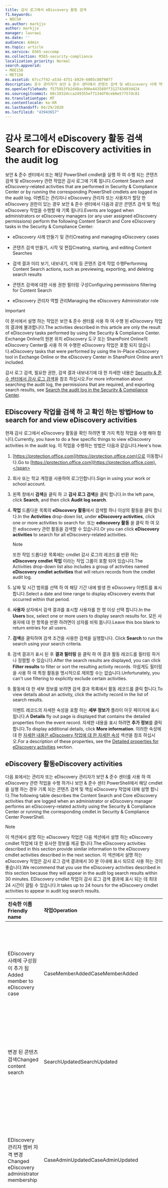 ```yaml
---
title: 감사 로그에서 eDiscovery 활동 검색
f1.keywords:
- NOCSH
ms.author: markjjo
author: markjjo
manager: laurawi
ms.date: ''
audience: Admin
ms.topic: article
ms.service: O365-seccomp
ms.collection: M365-security-compliance
localization_priority: Normal
search.appverid:
- MOE150
- MET150
ms.assetid: 67cc7f42-a53d-4751-b929-6005c80798f7
description: 준수 관리자가 보안 & 준수 센터에서 콘텐츠 검색 및 eDiscovery 사례 작업을 수행할 때 기록 되는 이벤트에 대 한 감사 로그를 검색 하는 방법을 알아봅니다.
ms.openlocfilehash: f575953fb2d48ac996e443589ff312743d93d424
ms.sourcegitcommit: 60c1932dcca249355ef7134df0ceb0e57757dc81
ms.translationtype: MT
ms.contentlocale: ko-KR
ms.lasthandoff: 04/29/2020
ms.locfileid: "43943657"
---
```

# <a name="search-for-ediscovery-activities-in-the-audit-log"></a><span data-ttu-id="ee934-103">감사 로그에서 eDiscovery 활동 검색</span><span class="sxs-lookup"><span data-stu-id="ee934-103">Search for eDiscovery activities in the audit log</span></span>

<span data-ttu-id="ee934-104">보안 & 준수 센터에서 또는 해당 PowerShell cmdlet을 실행 하 여 수행 되는 콘텐츠 검색 및 eDiscovery 관련 작업은 감사 로그에 기록 됩니다.</span><span class="sxs-lookup"><span data-stu-id="ee934-104">Content Search and eDiscovery-related activities that are performed in Security & Compliance Center or by running the corresponding PowerShell cmdlets are logged in the audit log.</span></span> <span data-ttu-id="ee934-105">이벤트는 관리자나 eDiscovery 관리자 또는 사용자가 할당 한 eDiscovery 권한이 있는 경우 보안 & 준수 센터에서 다음과 같은 콘텐츠 검색 및 핵심 eDiscovery 작업을 수행할 때 기록 됩니다.</span><span class="sxs-lookup"><span data-stu-id="ee934-105">Events are logged when administrators or eDiscovery managers (or any user assigned eDiscovery permissions) perform the following Content Search and Core eDiscovery tasks in the Security & Compliance Center:</span></span>
  
- <span data-ttu-id="ee934-106">eDiscovery 사례 만들기 및 관리</span><span class="sxs-lookup"><span data-stu-id="ee934-106">Creating and managing eDiscovery cases</span></span>

- <span data-ttu-id="ee934-107">콘텐츠 검색 만들기, 시작 및 편집</span><span class="sxs-lookup"><span data-stu-id="ee934-107">Creating, starting, and editing Content Searches</span></span>

- <span data-ttu-id="ee934-108">검색 결과 미리 보기, 내보내기, 삭제 등 콘텐츠 검색 작업 수행</span><span class="sxs-lookup"><span data-stu-id="ee934-108">Performing Content Search actions, such as previewing, exporting, and deleting search results</span></span>

- <span data-ttu-id="ee934-109">콘텐츠 검색에 대한 사용 권한 필터링 구성</span><span class="sxs-lookup"><span data-stu-id="ee934-109">Configuring permissions filtering for Content Search</span></span>

- <span data-ttu-id="ee934-110">eDiscovery 관리자 역할 관리</span><span class="sxs-lookup"><span data-stu-id="ee934-110">Managing the eDiscovery Administrator role</span></span>

> [!IMPORTANT]
> <span data-ttu-id="ee934-111">이 문서에서 설명 하는 작업은 보안 & 준수 센터를 사용 하 여 수행 된 eDiscovery 작업의 결과에 불과합니다.</span><span class="sxs-lookup"><span data-stu-id="ee934-111">The activities described in this article are only the result of eDiscovery tasks performed by using the Security & Compliance Center.</span></span> <span data-ttu-id="ee934-112">Exchange Online의 원본 위치 eDiscovery 도구 또는 SharePoint Online의 eDiscovery Center를 사용 하 여 수행한 eDiscovery 작업은 포함 되지 않습니다.</span><span class="sxs-lookup"><span data-stu-id="ee934-112">eDiscovery tasks that were performed by using the In-Place eDiscovery tool in Exchange Online or the eDiscovery Center in SharePoint Online aren't included.</span></span> 
  
<span data-ttu-id="ee934-113">감사 로그 검색, 필요한 권한, 검색 결과 내보내기에 대 한 자세한 내용은 [Security & 준수 센터에서 감사 로그 검색](search-the-audit-log-in-security-and-compliance.md)을 참조 하십시오.</span><span class="sxs-lookup"><span data-stu-id="ee934-113">For more information about searching the audit log, the permissions that are required, and exporting search results, see [Search the audit log in the Security & Compliance Center](search-the-audit-log-in-security-and-compliance.md).</span></span>
  
## <a name="how-to-search-for-and-view-ediscovery-activities"></a><span data-ttu-id="ee934-114">EDiscovery 작업을 검색 하 고 확인 하는 방법</span><span class="sxs-lookup"><span data-stu-id="ee934-114">How to search for and view eDiscovery activities</span></span>

<span data-ttu-id="ee934-115">현재 감사 로그에서 eDiscovery 활동을 확인 하려면 몇 가지 특정 작업을 수행 해야 합니다.</span><span class="sxs-lookup"><span data-stu-id="ee934-115">Currently, you have to do a few specific things to view eDiscovery activities in the audit log.</span></span> <span data-ttu-id="ee934-116">이 작업을 수행하는 방법은 다음과 같습니다.</span><span class="sxs-lookup"><span data-stu-id="ee934-116">Here's how.</span></span>
  
1. <span data-ttu-id="ee934-117">[https://protection.office.com](https://protection.office.com)으로 이동합니다.</span><span class="sxs-lookup"><span data-stu-id="ee934-117">Go to [https://protection.office.com](https://protection.office.com).</span></span>
    
2. <span data-ttu-id="ee934-118">회사 또는 학교 계정을 사용하여 로그인합니다.</span><span class="sxs-lookup"><span data-stu-id="ee934-118">Sign in using your work or school account.</span></span>
    
3. <span data-ttu-id="ee934-119">왼쪽 창에서 **검색**을 클릭 하 고 **감사 로그 검색**을 클릭 합니다.</span><span class="sxs-lookup"><span data-stu-id="ee934-119">In the left pane, click **Search**, and then click **Audit log search**.</span></span>
    
4. <span data-ttu-id="ee934-120">**작업** 드롭다운 목록의 **eDiscovery 활동**에서 검색할 하나 이상의 활동을 클릭 합니다.</span><span class="sxs-lookup"><span data-stu-id="ee934-120">In the **Activities** drop-down list, under **eDiscovery activities**, click one or more activities to search for.</span></span> <span data-ttu-id="ee934-121">또는 **ediscovery 활동** 을 클릭 하 여 모든 ediscovery 관련 활동을 검색할 수 있습니다.</span><span class="sxs-lookup"><span data-stu-id="ee934-121">Or you can click **eDiscovery activities** to search for all eDiscovery-related activities.</span></span> 
    
    > [!NOTE]
    > <span data-ttu-id="ee934-122">또한 작업 드롭다운 목록에는 cmdlet 감사 로그의 레코드를 반환 하는 **eDiscovery cmdlet 작업** 이라는 작업 그룹이 포함 되어 있습니다.</span><span class="sxs-lookup"><span data-stu-id="ee934-122">The Activities drop-down list also includes a group of activities named **eDiscovery cmdlet activities** that will return records from the cmdlet audit log.</span></span> 
  
5.  <span data-ttu-id="ee934-123">날짜 및 시간 범위를 선택 하 여 해당 기간 내에 발생 한 eDiscovery 이벤트를 표시 합니다.</span><span class="sxs-lookup"><span data-stu-id="ee934-123">Select a date and time range to display eDiscovery events that occurred within that period.</span></span> 
    
6. <span data-ttu-id="ee934-124">**사용자** 상자에서 검색 결과를 표시할 사용자를 한 명 이상 선택 합니다.</span><span class="sxs-lookup"><span data-stu-id="ee934-124">In the **Users** box, select one or more users to display search results for.</span></span> <span data-ttu-id="ee934-125">모든 사용자에 대 한 항목을 반환 하려면이 상자를 비워 둡니다.</span><span class="sxs-lookup"><span data-stu-id="ee934-125">Leave this box blank to return entries for all users.</span></span> 
    
7. <span data-ttu-id="ee934-126">**검색**을 클릭하여 검색 조건을 사용한 검색을 실행합니다. </span><span class="sxs-lookup"><span data-stu-id="ee934-126">Click **Search** to run the search using your search criteria.</span></span> 
    
8. <span data-ttu-id="ee934-127">검색 결과가 표시 된 후 **결과 필터링** 을 클릭 하 여 결과 활동 레코드를 필터링 하거나 정렬할 수 있습니다.</span><span class="sxs-lookup"><span data-stu-id="ee934-127">After the search results are displayed, you can click **Filter results** to filter or sort the resulting activity records.</span></span> <span data-ttu-id="ee934-128">아쉽게도 필터링을 사용 하 여 특정 활동을 명시적으로 제외할 수는 없습니다.</span><span class="sxs-lookup"><span data-stu-id="ee934-128">Unfortunately, you can't use filtering to explicitly exclude certain activities.</span></span> 
    
9. <span data-ttu-id="ee934-129">활동에 대 한 세부 정보를 보려면 검색 결과 목록에서 활동 레코드를 클릭 합니다.</span><span class="sxs-lookup"><span data-stu-id="ee934-129">To view details about an activity, click the activity record in the list of search results.</span></span> 
    
    <span data-ttu-id="ee934-130">이벤트 레코드의 자세한 속성을 포함 하는 **세부 정보가** 플라이 아웃 페이지에 표시 됩니다.</span><span class="sxs-lookup"><span data-stu-id="ee934-130">A **Details** fly out page is displayed that contains the detailed properties from the event record.</span></span> <span data-ttu-id="ee934-131">자세한 내용을 표시 하려면 **추가 정보**를 클릭 합니다.</span><span class="sxs-lookup"><span data-stu-id="ee934-131">To display additional details, click **More information**.</span></span> <span data-ttu-id="ee934-132">이러한 속성에 대 한 [자세한 내용은 eDiscovery 작업에 대 한 자세한 속성](#detailed-properties-for-ediscovery-activities) 섹션을 참조 하십시오.</span><span class="sxs-lookup"><span data-stu-id="ee934-132">For a description of these properties, see the [Detailed properties for eDiscovery activities](#detailed-properties-for-ediscovery-activities) section.</span></span> 

## <a name="ediscovery-activities"></a><span data-ttu-id="ee934-133">eDiscovery 활동</span><span class="sxs-lookup"><span data-stu-id="ee934-133">eDiscovery activities</span></span>

<span data-ttu-id="ee934-134">다음 표에서는 관리자 또는 eDiscovery 관리자가 보안 & 준수 센터를 사용 하 여 eDiscovery 관련 작업을 수행 하거나 보안 & 준수 센터 PowerShell에서 해당 cmdlet을 실행 하는 경우 기록 되는 콘텐츠 검색 및 핵심 eDiscovery 작업에 대해 설명 합니다.</span><span class="sxs-lookup"><span data-stu-id="ee934-134">The following table describes the Content Search and Core eDiscovery activities that are logged when an administrator or eDiscovery manager performs an eDiscovery-related activity using the Security & Compliance Center or running the corresponding cmdlet in Security & Compliance Center PowerShell.</span></span> 
  
> [!NOTE]
> <span data-ttu-id="ee934-135">이 섹션에서 설명 하는 eDiscovery 작업은 다음 섹션에서 설명 하는 eDiscovery cmdlet 작업에 대 한 유사한 정보를 제공 합니다.</span><span class="sxs-lookup"><span data-stu-id="ee934-135">The eDiscovery activities described in this section provide similar information to the eDiscovery cmdlet activities described in the next section.</span></span> <span data-ttu-id="ee934-136">이 섹션에서 설명 하는 eDiscovery 작업은 감사 로그 검색 결과에서 30 분 이내에 표시 되므로 사용 하는 것이 좋습니다.</span><span class="sxs-lookup"><span data-stu-id="ee934-136">We recommend that you use the eDiscovery activities described in this section because they will appear in the audit log search results within 30 minutes.</span></span> <span data-ttu-id="ee934-137">EDiscovery cmdlet 작업이 감사 로그 검색 결과에 표시 되는 데 최대 24 시간이 걸릴 수 있습니다.</span><span class="sxs-lookup"><span data-stu-id="ee934-137">It takes up to 24 hours for the eDiscovery cmdlet activities to appear in audit log search results.</span></span> 
  
|<span data-ttu-id="ee934-138">**친숙한 이름**</span><span class="sxs-lookup"><span data-stu-id="ee934-138">**Friendly name**</span></span>|<span data-ttu-id="ee934-139">**작업**</span><span class="sxs-lookup"><span data-stu-id="ee934-139">**Operation**</span></span>|<span data-ttu-id="ee934-140">**해당 cmdlet**</span><span class="sxs-lookup"><span data-stu-id="ee934-140">**Corresponding cmdlet**</span></span>|<span data-ttu-id="ee934-141">**설명**</span><span class="sxs-lookup"><span data-stu-id="ee934-141">**Description**</span></span>|
|:-----|:-----|:-----|:-----|
|<span data-ttu-id="ee934-142">EDiscovery 사례에 구성원이 추가 됨</span><span class="sxs-lookup"><span data-stu-id="ee934-142">Added member to eDiscovery case</span></span>  <br/> |<span data-ttu-id="ee934-143">CaseMemberAdded</span><span class="sxs-lookup"><span data-stu-id="ee934-143">CaseMemberAdded</span></span>  <br/> |<span data-ttu-id="ee934-144">Get-compliancecasemember 추가</span><span class="sxs-lookup"><span data-stu-id="ee934-144">Add-ComplianceCaseMember</span></span>  <br/> |<span data-ttu-id="ee934-145">사용자가 eDiscovery 사례의 구성원으로 추가 되었습니다.</span><span class="sxs-lookup"><span data-stu-id="ee934-145">A user was added as a member of an eDiscovery case.</span></span> <span data-ttu-id="ee934-146">사례 구성원으로 서, 사용자는 필요한 권한이 할당 되었는지 여부에 따라 다양 한 사례 관련 작업을 수행할 수 있습니다.</span><span class="sxs-lookup"><span data-stu-id="ee934-146">As a member of a case, a user can perform various case-related tasks depending on whether they have been assigned the necessary permissions.</span></span>  <br/> |
|<span data-ttu-id="ee934-147">변경 된 콘텐츠 검색</span><span class="sxs-lookup"><span data-stu-id="ee934-147">Changed content search</span></span>  <br/> |<span data-ttu-id="ee934-148">SearchUpdated</span><span class="sxs-lookup"><span data-stu-id="ee934-148">SearchUpdated</span></span>  <br/> |<span data-ttu-id="ee934-149">Set-ComplianceSearch</span><span class="sxs-lookup"><span data-stu-id="ee934-149">Set-ComplianceSearch</span></span>  <br/> |<span data-ttu-id="ee934-150">기존 콘텐츠 검색이 변경 되었습니다.</span><span class="sxs-lookup"><span data-stu-id="ee934-150">An existing content search was changed.</span></span> <span data-ttu-id="ee934-151">변경 사항에는 콘텐츠 위치 추가 또는 제거 또는 검색 쿼리 편집이 포함 될 수 있습니다.</span><span class="sxs-lookup"><span data-stu-id="ee934-151">Changes can include adding or removing content locations or editing the search query.</span></span>  <br/> |
|<span data-ttu-id="ee934-152">EDiscovery 관리자 멤버 자격 변경</span><span class="sxs-lookup"><span data-stu-id="ee934-152">Changed eDiscovery administrator membership</span></span>  <br/> |<span data-ttu-id="ee934-153">CaseAdminUpdated</span><span class="sxs-lookup"><span data-stu-id="ee934-153">CaseAdminUpdated</span></span>  <br/> |<span data-ttu-id="ee934-154">업데이트-eDiscoveryCaseAdmin</span><span class="sxs-lookup"><span data-stu-id="ee934-154">Update-eDiscoveryCaseAdmin</span></span>  <br/> |<span data-ttu-id="ee934-155">조직의 eDiscovery 관리자 목록이 변경 되었습니다.</span><span class="sxs-lookup"><span data-stu-id="ee934-155">The list of eDiscovery Administrators in your organization was changed.</span></span> <span data-ttu-id="ee934-156">이 작업은 eDiscovery 관리자 목록이 새 사용자의 그룹으로 바뀔 때 기록 됩니다.</span><span class="sxs-lookup"><span data-stu-id="ee934-156">This activity is logged when the list of eDiscovery Administrators is replaced with a group of new users.</span></span> <span data-ttu-id="ee934-157">단일 사용자를 추가 하거나 제거 하면 CaseAdminAdded 작업이 기록 됩니다.</span><span class="sxs-lookup"><span data-stu-id="ee934-157">If a single user is added or removed, the CaseAdminAdded operation is logged.</span></span>  <br/> |
|<span data-ttu-id="ee934-158">EDiscovery 사례 변경</span><span class="sxs-lookup"><span data-stu-id="ee934-158">Changed eDiscovery case</span></span>  <br/> |<span data-ttu-id="ee934-159">CaseUpdated</span><span class="sxs-lookup"><span data-stu-id="ee934-159">CaseUpdated</span></span>  <br/> |<span data-ttu-id="ee934-160">Remove-compliancecase</span><span class="sxs-lookup"><span data-stu-id="ee934-160">Set-ComplianceCase</span></span>  <br/> |<span data-ttu-id="ee934-161">EDiscovery 사례가 변경 되었습니다.</span><span class="sxs-lookup"><span data-stu-id="ee934-161">An eDiscovery case was changed.</span></span> <span data-ttu-id="ee934-162">변경 내용에는 대/소문자 닫기 또는 닫힌 사례 다시 열기가 포함 됩니다.</span><span class="sxs-lookup"><span data-stu-id="ee934-162">Changes include closing an open case or reopening a closed case.</span></span>  <br/> |
|<span data-ttu-id="ee934-163">EDiscovery 사례 구성원 자격이 변경 됨</span><span class="sxs-lookup"><span data-stu-id="ee934-163">Changed eDiscovery case membership</span></span>  <br/> |<span data-ttu-id="ee934-164">CaseMemberUpdated</span><span class="sxs-lookup"><span data-stu-id="ee934-164">CaseMemberUpdated</span></span>  <br/> |<span data-ttu-id="ee934-165">업데이트-Get-compliancecasemember</span><span class="sxs-lookup"><span data-stu-id="ee934-165">Update-ComplianceCaseMember</span></span>  <br/> |<span data-ttu-id="ee934-166">EDiscovery 사례의 구성원 목록이 변경 되었습니다.</span><span class="sxs-lookup"><span data-stu-id="ee934-166">The membership list of an eDiscovery case was changed.</span></span> <span data-ttu-id="ee934-167">이 작업은 모든 구성원이 새 사용자의 그룹으로 바뀔 때 기록 됩니다.</span><span class="sxs-lookup"><span data-stu-id="ee934-167">This activity is logged when all members are replaced with a group of new users.</span></span> <span data-ttu-id="ee934-168">단일 구성원을 추가 하거나 제거 하는 경우 CaseMemberAdded 또는 CaseMemberRemoved 작업이 기록 됩니다.</span><span class="sxs-lookup"><span data-stu-id="ee934-168">If a single member is added or removed, CaseMemberAdded or CaseMemberRemoved operation is logged.</span></span>  <br/> |
|<span data-ttu-id="ee934-169">변경 된 검색 권한 필터</span><span class="sxs-lookup"><span data-stu-id="ee934-169">Changed search permissions filter</span></span>  <br/> |<span data-ttu-id="ee934-170">Search추가 업데이트</span><span class="sxs-lookup"><span data-stu-id="ee934-170">SearchPermissionUpdated</span></span>  <br/> |<span data-ttu-id="ee934-171">New-compliancesecurityfilter</span><span class="sxs-lookup"><span data-stu-id="ee934-171">Set-ComplianceSecurityFilter</span></span>  <br/> |<span data-ttu-id="ee934-172">검색 권한 필터가 변경 되었습니다.</span><span class="sxs-lookup"><span data-stu-id="ee934-172">A search permissions filter was changed.</span></span>  <br/> |
|<span data-ttu-id="ee934-173">EDiscovery 사례 보류에 대 한 검색 쿼리 변경</span><span class="sxs-lookup"><span data-stu-id="ee934-173">Changed search query for eDiscovery case hold</span></span>  <br/> |<span data-ttu-id="ee934-174">HoldUpdated</span><span class="sxs-lookup"><span data-stu-id="ee934-174">HoldUpdated</span></span>  <br/> |<span data-ttu-id="ee934-175">New-caseholdrule</span><span class="sxs-lookup"><span data-stu-id="ee934-175">Set-CaseHoldRule</span></span>  <br/> |<span data-ttu-id="ee934-176">EDiscovery 사례와 관련 된 쿼리 기반 보류가 변경 되었습니다.</span><span class="sxs-lookup"><span data-stu-id="ee934-176">A query-based hold associated with an eDiscovery case was changed.</span></span> <span data-ttu-id="ee934-177">가능한 변경 사항에는 쿼리 기반 보존에 대 한 쿼리 또는 날짜 범위 편집이 포함 됩니다.</span><span class="sxs-lookup"><span data-stu-id="ee934-177">Possible changes include editing the query or date range for a query-based hold.</span></span>  <br/> |
|<span data-ttu-id="ee934-178">콘텐츠 검색 미리 보기 항목 다운로드 됨</span><span class="sxs-lookup"><span data-stu-id="ee934-178">Content search preview item downloaded</span></span>  <br/> |<span data-ttu-id="ee934-179">PreviewItemDownloaded</span><span class="sxs-lookup"><span data-stu-id="ee934-179">PreviewItemDownloaded</span></span>  <br/> |<span data-ttu-id="ee934-180">해당 없음</span><span class="sxs-lookup"><span data-stu-id="ee934-180">N/A</span></span>  <br/> |<span data-ttu-id="ee934-181">사용자가 검색 결과를 미리 볼 때 **원래 항목 다운로드** 링크를 클릭 하 여 항목을 로컬 컴퓨터에 다운로드 한 경우</span><span class="sxs-lookup"><span data-stu-id="ee934-181">A user downloaded an item to their local computer (by clicking the **Download original item** link) when previewing search results.</span></span>  <br/> |
|<span data-ttu-id="ee934-182">나열 된 콘텐츠 검색 미리 보기 항목</span><span class="sxs-lookup"><span data-stu-id="ee934-182">Content search preview item listed</span></span>  <br/> |<span data-ttu-id="ee934-183">PreviewItemListed</span><span class="sxs-lookup"><span data-stu-id="ee934-183">PreviewItemListed</span></span>  <br/> |<span data-ttu-id="ee934-184">해당 없음</span><span class="sxs-lookup"><span data-stu-id="ee934-184">N/A</span></span>  <br/> |<span data-ttu-id="ee934-185">사용자가 **검색 결과 미리 보기** 를 클릭 하 여 콘텐츠 검색 결과에서 최대 1000 개의 항목을 나열 하는 검색 결과 미리 보기 페이지를 표시 합니다.</span><span class="sxs-lookup"><span data-stu-id="ee934-185">A user clicked **Preview search results** to display the preview search results page, which lists up to 1000 items from the results of a Content Search.</span></span>  <br/> |
|<span data-ttu-id="ee934-186">콘텐츠 검색 미리 보기 항목 표시</span><span class="sxs-lookup"><span data-stu-id="ee934-186">Content search preview item viewed</span></span>  <br/> |<span data-ttu-id="ee934-187">PreviewItemRendered</span><span class="sxs-lookup"><span data-stu-id="ee934-187">PreviewItemRendered</span></span>  <br/> |<span data-ttu-id="ee934-188">해당 없음</span><span class="sxs-lookup"><span data-stu-id="ee934-188">N/A</span></span>  <br/> |<span data-ttu-id="ee934-189">EDiscovery 관리자가 검색 결과를 미리 볼 때 해당 항목을 클릭 하 여 확인 했습니다.</span><span class="sxs-lookup"><span data-stu-id="ee934-189">An eDiscovery manager viewed an item by clicking it when previewing search results.</span></span>  <br/> |
|<span data-ttu-id="ee934-190">만든 콘텐츠 검색</span><span class="sxs-lookup"><span data-stu-id="ee934-190">Created content search</span></span>  <br/> |<span data-ttu-id="ee934-191">SearchCreated</span><span class="sxs-lookup"><span data-stu-id="ee934-191">SearchCreated</span></span>  <br/> |<span data-ttu-id="ee934-192">New-ComplianceSearch</span><span class="sxs-lookup"><span data-stu-id="ee934-192">New-ComplianceSearch</span></span>  <br/> |<span data-ttu-id="ee934-193">새 콘텐츠 검색을 만들었습니다.</span><span class="sxs-lookup"><span data-stu-id="ee934-193">A new content search was created.</span></span>  <br/> |
|<span data-ttu-id="ee934-194">EDiscovery 관리자를 만들었습니다.</span><span class="sxs-lookup"><span data-stu-id="ee934-194">Created eDiscovery administrator</span></span>  <br/> |<span data-ttu-id="ee934-195">CaseAdminAdded</span><span class="sxs-lookup"><span data-stu-id="ee934-195">CaseAdminAdded</span></span>  <br/> |<span data-ttu-id="ee934-196">EDiscoveryCaseAdmin 추가</span><span class="sxs-lookup"><span data-stu-id="ee934-196">Add-eDiscoveryCaseAdmin</span></span>  <br/> |<span data-ttu-id="ee934-197">사용자가 조직에서 eDiscovery 관리자로 추가 되었습니다.</span><span class="sxs-lookup"><span data-stu-id="ee934-197">A user was added as an eDiscovery Administrator in the organization.</span></span>  <br/> |
|<span data-ttu-id="ee934-198">EDiscovery 사례를 만들었습니다.</span><span class="sxs-lookup"><span data-stu-id="ee934-198">Created eDiscovery case</span></span>  <br/> |<span data-ttu-id="ee934-199">CaseAdded</span><span class="sxs-lookup"><span data-stu-id="ee934-199">CaseAdded</span></span>  <br/> |<span data-ttu-id="ee934-200">Remove-compliancecase</span><span class="sxs-lookup"><span data-stu-id="ee934-200">New-ComplianceCase</span></span>  <br/> |<span data-ttu-id="ee934-201">EDiscovery 사례를 만들었습니다.</span><span class="sxs-lookup"><span data-stu-id="ee934-201">An eDiscovery case was created.</span></span> <span data-ttu-id="ee934-202">사례를 만들 때 이름을 지정 하기만 하면 됩니다.</span><span class="sxs-lookup"><span data-stu-id="ee934-202">When a case is created, you only have to give it a name.</span></span> <span data-ttu-id="ee934-203">멤버 추가, 보류 만들기, 사례와 연결 된 콘텐츠 검색 만들기 등의 기타 사례 관련 작업은 추가 이벤트가 기록 됩니다.</span><span class="sxs-lookup"><span data-stu-id="ee934-203">Other case-related tasks such as adding members, creating holds, and creating content searches associated with the case result in additional events being logged.</span></span>  <br/> |
|<span data-ttu-id="ee934-204">만든 검색 권한 필터</span><span class="sxs-lookup"><span data-stu-id="ee934-204">Created search permissions filter</span></span>  <br/> |<span data-ttu-id="ee934-205">SearchPermissionCreated</span><span class="sxs-lookup"><span data-stu-id="ee934-205">SearchPermissionCreated</span></span>  <br/> |<span data-ttu-id="ee934-206">New-compliancesecurityfilter</span><span class="sxs-lookup"><span data-stu-id="ee934-206">New-ComplianceSecurityFilter</span></span>  <br/> |<span data-ttu-id="ee934-207">검색 권한 필터를 만들었습니다.</span><span class="sxs-lookup"><span data-stu-id="ee934-207">A search permissions filter was created.</span></span>  <br/> |
|<span data-ttu-id="ee934-208">EDiscovery 사례 보류에 대 한 검색 쿼리를 만들었습니다.</span><span class="sxs-lookup"><span data-stu-id="ee934-208">Created search query for eDiscovery case hold</span></span>  <br/> |<span data-ttu-id="ee934-209">HoldCreated</span><span class="sxs-lookup"><span data-stu-id="ee934-209">HoldCreated</span></span>  <br/> |<span data-ttu-id="ee934-210">New-caseholdrule</span><span class="sxs-lookup"><span data-stu-id="ee934-210">New-CaseHoldRule</span></span>  <br/> |<span data-ttu-id="ee934-211">EDiscovery 사례와 관련 된 쿼리 기반 보류를 만들었습니다.</span><span class="sxs-lookup"><span data-stu-id="ee934-211">A query-based hold associated with an eDiscovery case was created.</span></span>  <br/> |
|<span data-ttu-id="ee934-212">삭제 된 콘텐츠 검색</span><span class="sxs-lookup"><span data-stu-id="ee934-212">Deleted content search</span></span>  <br/> |<span data-ttu-id="ee934-213">SearchRemoved 됨</span><span class="sxs-lookup"><span data-stu-id="ee934-213">SearchRemoved</span></span>  <br/> |<span data-ttu-id="ee934-214">Remove-ComplianceSearch</span><span class="sxs-lookup"><span data-stu-id="ee934-214">Remove-ComplianceSearch</span></span>  <br/> |<span data-ttu-id="ee934-215">기존 콘텐츠 검색이 삭제 되었습니다.</span><span class="sxs-lookup"><span data-stu-id="ee934-215">An existing content search was deleted.</span></span>  <br/> |
|<span data-ttu-id="ee934-216">삭제 된 eDiscovery 관리자</span><span class="sxs-lookup"><span data-stu-id="ee934-216">Deleted eDiscovery administrator</span></span>  <br/> |<span data-ttu-id="ee934-217">CaseAdminRemoved</span><span class="sxs-lookup"><span data-stu-id="ee934-217">CaseAdminRemoved</span></span>  <br/> |<span data-ttu-id="ee934-218">EDiscoveryCaseAdmin을 제거 합니다.</span><span class="sxs-lookup"><span data-stu-id="ee934-218">Remove-eDiscoveryCaseAdmin</span></span>  <br/> |<span data-ttu-id="ee934-219">EDiscovery 관리자가 조직에서 삭제 되었습니다.</span><span class="sxs-lookup"><span data-stu-id="ee934-219">An eDiscovery Administrator was deleted from your organization.</span></span>  <br/> |
|<span data-ttu-id="ee934-220">삭제 된 eDiscovery 사례</span><span class="sxs-lookup"><span data-stu-id="ee934-220">Deleted eDiscovery case</span></span>  <br/> |<span data-ttu-id="ee934-221">CaseRemoved</span><span class="sxs-lookup"><span data-stu-id="ee934-221">CaseRemoved</span></span>  <br/> |<span data-ttu-id="ee934-222">Remove-compliancecase을 제거 합니다.</span><span class="sxs-lookup"><span data-stu-id="ee934-222">Remove-ComplianceCase</span></span>  <br/> |<span data-ttu-id="ee934-223">EDiscovery 사례가 삭제 되었습니다.</span><span class="sxs-lookup"><span data-stu-id="ee934-223">An eDiscovery case was deleted.</span></span> <span data-ttu-id="ee934-224">사례를 삭제 하려면 먼저 케이스와 연결 된 보류를 모두 제거 해야 합니다.</span><span class="sxs-lookup"><span data-stu-id="ee934-224">Any hold associated with the case has to be removed before the case can be deleted.</span></span>  <br/> |
|<span data-ttu-id="ee934-225">삭제 된 검색 권한 필터</span><span class="sxs-lookup"><span data-stu-id="ee934-225">Deleted search permissions filter</span></span>  <br/> |<span data-ttu-id="ee934-226">Search에이 제거 됨</span><span class="sxs-lookup"><span data-stu-id="ee934-226">SearchPermissionRemoved</span></span>  <br/> |<span data-ttu-id="ee934-227">New-compliancesecurityfilter을 제거 합니다.</span><span class="sxs-lookup"><span data-stu-id="ee934-227">Remove-ComplianceSecurityFilter</span></span>  <br/> |<span data-ttu-id="ee934-228">검색 권한 필터가 삭제 되었습니다.</span><span class="sxs-lookup"><span data-stu-id="ee934-228">A search permissions filter was deleted.</span></span>  <br/> |
|<span data-ttu-id="ee934-229">EDiscovery 사례 보류에 대해 삭제 된 검색 쿼리</span><span class="sxs-lookup"><span data-stu-id="ee934-229">Deleted search query for eDiscovery case hold</span></span>  <br/> |<span data-ttu-id="ee934-230">HoldRemoved</span><span class="sxs-lookup"><span data-stu-id="ee934-230">HoldRemoved</span></span>  <br/> |<span data-ttu-id="ee934-231">New-caseholdrule을 제거 합니다.</span><span class="sxs-lookup"><span data-stu-id="ee934-231">Remove-CaseHoldRule</span></span>  <br/> |<span data-ttu-id="ee934-232">EDiscovery 사례와 관련 된 쿼리 기반 보류가 삭제 되었습니다.</span><span class="sxs-lookup"><span data-stu-id="ee934-232">A query-based hold associated with an eDiscovery case was deleted.</span></span> <span data-ttu-id="ee934-233">보류 삭제의 결과는 보류에서 쿼리를 제거 하는 경우가 많습니다.</span><span class="sxs-lookup"><span data-stu-id="ee934-233">Removing the query from the hold is often the result of deleting a hold.</span></span> <span data-ttu-id="ee934-234">보류 또는 보류 쿼리를 삭제 하면 보류 되었던 콘텐츠 위치가 릴리스됩니다.</span><span class="sxs-lookup"><span data-stu-id="ee934-234">When a hold or a hold query is deleted, the content locations that were on hold are released.</span></span>  <br/> |
|<span data-ttu-id="ee934-235">다운로드 된 콘텐츠 검색 내보내기</span><span class="sxs-lookup"><span data-stu-id="ee934-235">Downloaded export of content search</span></span>  <br/> |<span data-ttu-id="ee934-236">SearchExportDownloaded</span><span class="sxs-lookup"><span data-stu-id="ee934-236">SearchExportDownloaded</span></span>  <br/> |<span data-ttu-id="ee934-237">해당 없음</span><span class="sxs-lookup"><span data-stu-id="ee934-237">N/A</span></span>  <br/> |<span data-ttu-id="ee934-238">사용자가 콘텐츠 검색 결과를 로컬 컴퓨터에 다운로드 했습니다.</span><span class="sxs-lookup"><span data-stu-id="ee934-238">A user downloaded the results of a content search to their local computer.</span></span> <span data-ttu-id="ee934-239">검색 결과를 다운로드 하려면 먼저 **콘텐츠 검색 작업의 내보내기를** 시작 해야 합니다.</span><span class="sxs-lookup"><span data-stu-id="ee934-239">A **Started export of content search** activity has to be initiated before search results can be downloaded.</span></span>  <br/> |
|<span data-ttu-id="ee934-240">미리 본 콘텐츠 검색 결과</span><span class="sxs-lookup"><span data-stu-id="ee934-240">Previewed results of content search</span></span>  <br/> |<span data-ttu-id="ee934-241">SearchPreviewed 보기</span><span class="sxs-lookup"><span data-stu-id="ee934-241">SearchPreviewed</span></span>  <br/> |<span data-ttu-id="ee934-242">해당 없음</span><span class="sxs-lookup"><span data-stu-id="ee934-242">N/A</span></span>  <br/> |<span data-ttu-id="ee934-243">콘텐츠 검색 결과를 미리 본 사용자입니다.</span><span class="sxs-lookup"><span data-stu-id="ee934-243">A user previewed the results of a content search.</span></span>  <br/> |
|<span data-ttu-id="ee934-244">제거 된 콘텐츠 검색 결과</span><span class="sxs-lookup"><span data-stu-id="ee934-244">Purged results of content search</span></span>  <br/> |<span data-ttu-id="ee934-245">SearchResultsPurged</span><span class="sxs-lookup"><span data-stu-id="ee934-245">SearchResultsPurged</span></span>  <br/> |<span data-ttu-id="ee934-246">New-compliancesearchaction</span><span class="sxs-lookup"><span data-stu-id="ee934-246">New-ComplianceSearchAction</span></span>  <br/> |<span data-ttu-id="ee934-247">사용자가 **new-compliancesearchaction** 명령을 실행 하 여 콘텐츠 검색의 결과를 제거 했습니다.</span><span class="sxs-lookup"><span data-stu-id="ee934-247">A user purged the results of a Content Search by running the **New-ComplianceSearchAction -Purge** command.</span></span>  <br/> |
|<span data-ttu-id="ee934-248">콘텐츠 검색 분석이 제거 됨</span><span class="sxs-lookup"><span data-stu-id="ee934-248">Removed analysis of content search</span></span>  <br/> |<span data-ttu-id="ee934-249">RemovedSearchResultsSentToZoom</span><span class="sxs-lookup"><span data-stu-id="ee934-249">RemovedSearchResultsSentToZoom</span></span>  <br/> |<span data-ttu-id="ee934-250">New-compliancesearchaction을 제거 합니다.</span><span class="sxs-lookup"><span data-stu-id="ee934-250">Remove-ComplianceSearchAction</span></span>  <br/> |<span data-ttu-id="ee934-251">콘텐츠 검색 준비 작업 (고급 eDiscovery에 대 한 검색 결과 준비)이 삭제 되었습니다.</span><span class="sxs-lookup"><span data-stu-id="ee934-251">A content search prepare action (to prepare search results for Advanced eDiscovery) was deleted.</span></span> <span data-ttu-id="ee934-252">준비 작업이 2 주 이내 였으 면 고급 eDiscovery 용으로 준비 된 검색 결과가 Microsoft Azure storage 영역에서 삭제 되었습니다.</span><span class="sxs-lookup"><span data-stu-id="ee934-252">If the preparation action was less than two weeks old, the search results that were prepared for Advanced eDiscovery were deleted from the Microsoft Azure storage area.</span></span> <span data-ttu-id="ee934-253">준비 작업이 2 주 이상 경과 된 경우이 이벤트는 해당 준비 동작만 삭제 되었음을 나타냅니다.</span><span class="sxs-lookup"><span data-stu-id="ee934-253">If the preparation action was older than 2 weeks, then this event indicates that only the corresponding preparation action was deleted.</span></span>  <br/> |
|<span data-ttu-id="ee934-254">콘텐츠 검색 내보내기 제거 됨</span><span class="sxs-lookup"><span data-stu-id="ee934-254">Removed export of content search</span></span>  <br/> |<span data-ttu-id="ee934-255">RemovedSearchExported</span><span class="sxs-lookup"><span data-stu-id="ee934-255">RemovedSearchExported</span></span>  <br/> |<span data-ttu-id="ee934-256">New-compliancesearchaction을 제거 합니다.</span><span class="sxs-lookup"><span data-stu-id="ee934-256">Remove-ComplianceSearchAction</span></span>  <br/> |<span data-ttu-id="ee934-257">콘텐츠 검색 내보내기 작업이 삭제 되었습니다.</span><span class="sxs-lookup"><span data-stu-id="ee934-257">A content search export action was deleted.</span></span> <span data-ttu-id="ee934-258">내보내기 작업이 2 주 이내 였던 경우 Microsoft Azure 저장소 영역에 업로드 된 검색 결과가 삭제 되었습니다.</span><span class="sxs-lookup"><span data-stu-id="ee934-258">If the export action was less than two weeks old, the search results that were uploaded to the Microsoft Azure storage area were deleted.</span></span> <span data-ttu-id="ee934-259">내보내기 작업이 2 주 보다 오래 된 경우이 이벤트는 해당 내보내기 동작만 삭제 되었음을 나타냅니다.</span><span class="sxs-lookup"><span data-stu-id="ee934-259">If the export action was older than 2 weeks, then this event indicates that only the corresponding export action was deleted.</span></span>  <br/> |
|<span data-ttu-id="ee934-260">EDiscovery 사례에서 구성원 제거 됨</span><span class="sxs-lookup"><span data-stu-id="ee934-260">Removed member from eDiscovery case</span></span>  <br/> |<span data-ttu-id="ee934-261">CaseMemberRemoved</span><span class="sxs-lookup"><span data-stu-id="ee934-261">CaseMemberRemoved</span></span>  <br/> |<span data-ttu-id="ee934-262">Get-compliancecasemember을 제거 합니다.</span><span class="sxs-lookup"><span data-stu-id="ee934-262">Remove-ComplianceCaseMember</span></span>  <br/> |<span data-ttu-id="ee934-263">사용자가 eDiscovery 사례의 구성원으로 제거 되었습니다.</span><span class="sxs-lookup"><span data-stu-id="ee934-263">A user was removed as a member of an eDiscovery case.</span></span>  <br/> |
|<span data-ttu-id="ee934-264">콘텐츠 검색 결과 미리 보기 제거 됨</span><span class="sxs-lookup"><span data-stu-id="ee934-264">Removed preview results of content search</span></span>  <br/> |<span data-ttu-id="ee934-265">RemovedSearchPreviewed</span><span class="sxs-lookup"><span data-stu-id="ee934-265">RemovedSearchPreviewed</span></span>  <br/> |<span data-ttu-id="ee934-266">New-compliancesearchaction을 제거 합니다.</span><span class="sxs-lookup"><span data-stu-id="ee934-266">Remove-ComplianceSearchAction</span></span>  <br/> |<span data-ttu-id="ee934-267">콘텐츠 검색 미리 보기 작업이 삭제 되었습니다.</span><span class="sxs-lookup"><span data-stu-id="ee934-267">A content search preview action was deleted.</span></span>  <br/> |
|<span data-ttu-id="ee934-268">콘텐츠 검색에 대해 수행 된 삭제 된 제거 작업</span><span class="sxs-lookup"><span data-stu-id="ee934-268">Removed purge action performed on content search</span></span>  <br/> |<span data-ttu-id="ee934-269">RemovedSearchResultsPurged</span><span class="sxs-lookup"><span data-stu-id="ee934-269">RemovedSearchResultsPurged</span></span>  <br/> |<span data-ttu-id="ee934-270">New-compliancesearchaction을 제거 합니다.</span><span class="sxs-lookup"><span data-stu-id="ee934-270">Remove-ComplianceSearchAction</span></span>  <br/> |<span data-ttu-id="ee934-271">콘텐츠 검색 제거 작업이 삭제 되었습니다.</span><span class="sxs-lookup"><span data-stu-id="ee934-271">A content search purge action was deleted.</span></span>  <br/> |
|<span data-ttu-id="ee934-272">제거 된 검색 보고서</span><span class="sxs-lookup"><span data-stu-id="ee934-272">Removed search report</span></span>  <br/> |<span data-ttu-id="ee934-273">SearchReportRemoved 됨</span><span class="sxs-lookup"><span data-stu-id="ee934-273">SearchReportRemoved</span></span>  <br/> |<span data-ttu-id="ee934-274">New-compliancesearchaction을 제거 합니다.</span><span class="sxs-lookup"><span data-stu-id="ee934-274">Remove-ComplianceSearchAction</span></span>  <br/> |<span data-ttu-id="ee934-275">콘텐츠 검색 내보내기 보고서 작업이 삭제 되었습니다.</span><span class="sxs-lookup"><span data-stu-id="ee934-275">A content search export report action was deleted.</span></span>  <br/> |
|<span data-ttu-id="ee934-276">콘텐츠 검색 분석이 시작 됨</span><span class="sxs-lookup"><span data-stu-id="ee934-276">Started analysis of content search</span></span>  <br/> |<span data-ttu-id="ee934-277">SearchResultsSentToZoom</span><span class="sxs-lookup"><span data-stu-id="ee934-277">SearchResultsSentToZoom</span></span>  <br/> |<span data-ttu-id="ee934-278">New-compliancesearchaction</span><span class="sxs-lookup"><span data-stu-id="ee934-278">New-ComplianceSearchAction</span></span>  <br/> |<span data-ttu-id="ee934-279">콘텐츠 검색 결과는 고급 eDiscovery에서 분석을 위해 준비 되었습니다.</span><span class="sxs-lookup"><span data-stu-id="ee934-279">The results of a content search were prepared for analysis in Advanced eDiscovery.</span></span>  <br/> |
|<span data-ttu-id="ee934-280">시작 콘텐츠 검색</span><span class="sxs-lookup"><span data-stu-id="ee934-280">Started content search</span></span>  <br/> |<span data-ttu-id="ee934-281">SearchStarted</span><span class="sxs-lookup"><span data-stu-id="ee934-281">SearchStarted</span></span>  <br/> |<span data-ttu-id="ee934-282">Start-ComplianceSearch</span><span class="sxs-lookup"><span data-stu-id="ee934-282">Start-ComplianceSearch</span></span>  <br/> |<span data-ttu-id="ee934-283">콘텐츠 검색을 시작 했습니다.</span><span class="sxs-lookup"><span data-stu-id="ee934-283">A content search was started.</span></span> <span data-ttu-id="ee934-284">보안 & 준수 센터 GUI를 사용 하 여 콘텐츠 검색을 만들거나 변경 하면 검색이 자동으로 시작 됩니다.</span><span class="sxs-lookup"><span data-stu-id="ee934-284">When you create or change a content search by using the Security & Compliance Center GUI, the search is automatically started.</span></span> <span data-ttu-id="ee934-285">**ComplianceSearch** 또는 **ComplianceSearch** cmdlet을 사용 하 여 검색을 만들거나 변경 하는 경우 **ComplianceSearch** cmdlet을 실행 하 여 검색을 시작 해야 합니다.</span><span class="sxs-lookup"><span data-stu-id="ee934-285">If you create or change a search by using the **New-ComplianceSearch** or **Set-ComplianceSearch** cmdlet, you have to run the **Start-ComplianceSearch** cmdlet to start the search.</span></span>  <br/> |
|<span data-ttu-id="ee934-286">콘텐츠 검색 내보내기 시작</span><span class="sxs-lookup"><span data-stu-id="ee934-286">Started export of content search</span></span>  <br/> |<span data-ttu-id="ee934-287">내보낸 search</span><span class="sxs-lookup"><span data-stu-id="ee934-287">SearchExported</span></span>  <br/> |<span data-ttu-id="ee934-288">New-compliancesearchaction</span><span class="sxs-lookup"><span data-stu-id="ee934-288">New-ComplianceSearchAction</span></span>  <br/> |<span data-ttu-id="ee934-289">사용자가 콘텐츠 검색 결과를 내보냈습니다.</span><span class="sxs-lookup"><span data-stu-id="ee934-289">A user exported the results of a content search.</span></span>  <br/> |
|<span data-ttu-id="ee934-290">보고서 내보내기 시작</span><span class="sxs-lookup"><span data-stu-id="ee934-290">Started export report</span></span>  <br/> |<span data-ttu-id="ee934-291">SearchReport</span><span class="sxs-lookup"><span data-stu-id="ee934-291">SearchReport</span></span>  <br/> |<span data-ttu-id="ee934-292">New-compliancesearchaction</span><span class="sxs-lookup"><span data-stu-id="ee934-292">New-ComplianceSearchAction</span></span>  <br/> |<span data-ttu-id="ee934-293">사용자가 콘텐츠 검색 보고서를 내보냈습니다.</span><span class="sxs-lookup"><span data-stu-id="ee934-293">A user exported a content search report.</span></span>  <br/> |
|<span data-ttu-id="ee934-294">콘텐츠 검색 중지 됨</span><span class="sxs-lookup"><span data-stu-id="ee934-294">Stopped content search</span></span>  <br/> |<span data-ttu-id="ee934-295">SearchStopped 됨</span><span class="sxs-lookup"><span data-stu-id="ee934-295">SearchStopped</span></span>  <br/> |<span data-ttu-id="ee934-296">Stop-ComplianceSearch</span><span class="sxs-lookup"><span data-stu-id="ee934-296">Stop-ComplianceSearch</span></span>  <br/> |<span data-ttu-id="ee934-297">사용자가 콘텐츠 검색을 중지 했습니다.</span><span class="sxs-lookup"><span data-stu-id="ee934-297">A user stopped a content search.</span></span>  <br/> |
|<span data-ttu-id="ee934-298">(없음)</span><span class="sxs-lookup"><span data-stu-id="ee934-298">(none)</span></span>|<span data-ttu-id="ee934-299">CaseViewed</span><span class="sxs-lookup"><span data-stu-id="ee934-299">CaseViewed</span></span>|<span data-ttu-id="ee934-300">Remove-compliancecase</span><span class="sxs-lookup"><span data-stu-id="ee934-300">Get-ComplianceCase</span></span>|<span data-ttu-id="ee934-301">사용자가 보안 및 준수 센터의 **eDiscovery** 페이지에서 또는 cmdlet을 실행 하 여 사례 목록을 본 경우</span><span class="sxs-lookup"><span data-stu-id="ee934-301">A user viewed the list of cases on the **eDiscovery** page in the security and compliance center or by running the cmdlet.</span></span>|
|<span data-ttu-id="ee934-302">(없음)</span><span class="sxs-lookup"><span data-stu-id="ee934-302">(none)</span></span>|<span data-ttu-id="ee934-303">SearchViewed</span><span class="sxs-lookup"><span data-stu-id="ee934-303">SearchViewed</span></span>|<span data-ttu-id="ee934-304">Get-ComplianceSearch</span><span class="sxs-lookup"><span data-stu-id="ee934-304">Get-ComplianceSearch</span></span>|<span data-ttu-id="ee934-305">보안 및 준수 센터에서 또는 cmdlet을 실행 하 여 **검색** 탭에 나열 된 콘텐츠 검색에 대 한 목록을 본 사용자입니다.</span><span class="sxs-lookup"><span data-stu-id="ee934-305">A user viewed the list on content searches (listed on the **Searches** tab) in the security and compliance center or by running the cmdlet.</span></span> <span data-ttu-id="ee934-306">이 작업은 사용자가 eDiscovery 사례와 연결 된 콘텐츠 검색 목록을 보거나 사례에서 **검색** 탭을 클릭 하 여 **ComplianceSearch** 명령을 실행 하는 경우에도 기록 됩니다.</span><span class="sxs-lookup"><span data-stu-id="ee934-306">This activity is also logged when a user views the list of content searches associated with an eDiscovery case (by clicking the **Searches** tab in a case) or by running the **Get-ComplianceSearch -Case** command.</span></span>|
|<span data-ttu-id="ee934-307">(없음)</span><span class="sxs-lookup"><span data-stu-id="ee934-307">(none)</span></span>|<span data-ttu-id="ee934-308">ViewedSearchExported</span><span class="sxs-lookup"><span data-stu-id="ee934-308">ViewedSearchExported</span></span>|<span data-ttu-id="ee934-309">New-compliancesearchaction-Export</span><span class="sxs-lookup"><span data-stu-id="ee934-309">Get-ComplianceSearchAction -Export</span></span>|<span data-ttu-id="ee934-310">보안 및 준수 센터에서 또는 cmdlet을 실행 하 여 **내보내기** 탭에 나열 된 콘텐츠 검색 내보내기 작업 목록을 본 사용자입니다.</span><span class="sxs-lookup"><span data-stu-id="ee934-310">A user viewed the list of content search export jobs (listed on the **Exports** tab) in the security and compliance center or by running the cmdlet.</span></span> <span data-ttu-id="ee934-311">또한이 작업은 사용자가 eDiscovery 사례의 내보내기 작업 목록을 볼 때, **예를 들면 내보내기 탭에** 나열 되어 있거나 **new-compliancesearchaction-export** 명령을 실행 하는 경우에도 기록 됩니다.</span><span class="sxs-lookup"><span data-stu-id="ee934-311">This activity is also logged when a user views the list of export jobs in an eDiscovery case (listed on the **Exports** tab in a case) or by running the **Get-ComplianceSearchAction -Case -Export** command.</span></span>|
|<span data-ttu-id="ee934-312">(없음)</span><span class="sxs-lookup"><span data-stu-id="ee934-312">(none)</span></span>|<span data-ttu-id="ee934-313">ViewedSearchPreviewed</span><span class="sxs-lookup"><span data-stu-id="ee934-313">ViewedSearchPreviewed</span></span>|<span data-ttu-id="ee934-314">New-compliancesearchaction-Preview</span><span class="sxs-lookup"><span data-stu-id="ee934-314">Get-ComplianceSearchAction -Preview</span></span>|<span data-ttu-id="ee934-315">사용자는 보안 및 준수 센터에서 또는 cmdlet을 실행 하 여 콘텐츠 검색 결과를 미리 볼 수 있습니다.</span><span class="sxs-lookup"><span data-stu-id="ee934-315">A user previews the results of a content search in the security and compliance center or by running the cmdlet.</span></span>|
|||||
  
## <a name="ediscovery-cmdlet-activities"></a><span data-ttu-id="ee934-316">eDiscovery cmdlet 작업</span><span class="sxs-lookup"><span data-stu-id="ee934-316">eDiscovery cmdlet activities</span></span>

<span data-ttu-id="ee934-317">다음 표에서는 관리자 또는 사용자가 보안 & 준수 센터를 사용 하 여 eDiscovery 관련 작업을 수행 하거나 조직의 보안 & 준수 센터에 연결 된 원격 PowerShell에서 해당 cmdlet을 실행 하 여 기록 되는 cmdlet 감사 로그 레코드를 보여 줍니다.</span><span class="sxs-lookup"><span data-stu-id="ee934-317">The following table lists the cmdlet audit log records that are logged when an administrator or user performs an eDiscovery-related activity by using the Security & Compliance Center or by running the corresponding cmdlet in remote PowerShell that's connected to your organization's Security & Compliance Center.</span></span> <span data-ttu-id="ee934-318">이 표에 나와 있는 cmdlet 작업 및 이전 섹션에 설명 된 eDiscovery 작업에 대 한 감사 로그 레코드의 자세한 정보는 서로 다릅니다.</span><span class="sxs-lookup"><span data-stu-id="ee934-318">The detailed information in the audit log record is different for the cmdlet activities listed in this table and the eDiscovery activities described in the previous section.</span></span> 
  
<span data-ttu-id="ee934-319">앞에서 설명한 것 처럼 감사 로그 검색 결과에 eDiscovery cmdlet 작업을 표시 하는 데 최대 24 시간이 걸릴 수 있습니다.</span><span class="sxs-lookup"><span data-stu-id="ee934-319">As previously stated, it takes up to 24 hours for eDiscovery cmdlet activities to appear in the audit log search results.</span></span>
  
> [!TIP]
> <span data-ttu-id="ee934-320">다음 표의 **작업** 열에 있는 Cmdlet은 TechNet의 해당 cmdlet 도움말 항목에 연결 됩니다.</span><span class="sxs-lookup"><span data-stu-id="ee934-320">The cmdlets in the **Operation** column in the following table are linked to the corresponding cmdlet help topic on TechNet.</span></span> <span data-ttu-id="ee934-321">각 cmdlet에 대해 사용 가능한 매개 변수에 대 한 설명을 보려면 cmdlet 도움말 항목으로 이동 합니다.</span><span class="sxs-lookup"><span data-stu-id="ee934-321">Go to the cmdlet help topic for a description of the available parameters for each cmdlet.</span></span> <span data-ttu-id="ee934-322">Cmdlet에 사용 된 매개 변수 및 매개 변수 값은 로깅된 각 eDiscovery cmdlet 작업에 대 한 감사 로그 항목에 포함 됩니다.</span><span class="sxs-lookup"><span data-stu-id="ee934-322">The parameter and the parameter value that were used with a cmdlet are included in the audit log entry for each eDiscovery cmdlet activity that's logged.</span></span> 
  
|<span data-ttu-id="ee934-323">**친숙한 이름**</span><span class="sxs-lookup"><span data-stu-id="ee934-323">**Friendly name**</span></span>|<span data-ttu-id="ee934-324">**작업 (cmdlet)**</span><span class="sxs-lookup"><span data-stu-id="ee934-324">**Operation (cmdlet)**</span></span>|<span data-ttu-id="ee934-325">**설명**</span><span class="sxs-lookup"><span data-stu-id="ee934-325">**Description**</span></span>|
|:-----|:-----|:-----|
|<span data-ttu-id="ee934-326">EDiscovery 사례에서 생성 되는 보류</span><span class="sxs-lookup"><span data-stu-id="ee934-326">Created hold in eDiscovery case</span></span>  <br/> |[<span data-ttu-id="ee934-327">New-caseholdpolicy</span><span class="sxs-lookup"><span data-stu-id="ee934-327">New-CaseHoldPolicy</span></span>](https://go.microsoft.com/fwlink/p/?LinkId=823813) <br/> |<span data-ttu-id="ee934-328">EDiscovery 사례에 대 한 보류를 만들었습니다.</span><span class="sxs-lookup"><span data-stu-id="ee934-328">A hold was created for an eDiscovery case.</span></span> <span data-ttu-id="ee934-329">콘텐츠 원본을 지정 하지 않고 또는을 사용 하 여 보류를 만들 수 있습니다.</span><span class="sxs-lookup"><span data-stu-id="ee934-329">A hold can be created with or without specifying a content source.</span></span> <span data-ttu-id="ee934-330">콘텐츠 원본이 지정 된 경우 감사 로그 항목에서 식별 됩니다.</span><span class="sxs-lookup"><span data-stu-id="ee934-330">If content sources are specified, they'll be identified in the audit log entry.</span></span>  <br/> |
|<span data-ttu-id="ee934-331">EDiscovery 사례에서 보류 삭제</span><span class="sxs-lookup"><span data-stu-id="ee934-331">Deleted hold from eDiscovery case</span></span>  <br/> |[<span data-ttu-id="ee934-332">New-caseholdpolicy을 제거 합니다.</span><span class="sxs-lookup"><span data-stu-id="ee934-332">Remove-CaseHoldPolicy</span></span>](https://go.microsoft.com/fwlink/p/?LinkId=823814) <br/> |<span data-ttu-id="ee934-333">EDiscovery 사례와 연결 된 보류가 삭제 되었습니다.</span><span class="sxs-lookup"><span data-stu-id="ee934-333">A hold that is associated with an eDiscovery case was deleted.</span></span> <span data-ttu-id="ee934-334">보류를 삭제 하면 보류의 모든 콘텐츠 위치가 해제 됩니다.</span><span class="sxs-lookup"><span data-stu-id="ee934-334">Deleting a hold releases all of the content locations from the hold.</span></span> <span data-ttu-id="ee934-335">보류를 삭제 하면 보류와 연결 된 케이스 보류 규칙도 삭제 됩니다 (아래 **new-caseholdrule** 참조).</span><span class="sxs-lookup"><span data-stu-id="ee934-335">Deleting the hold also results in deleting the case hold rules associated with the hold (see **Remove-CaseHoldRule** below).</span></span>  <br/> |
|<span data-ttu-id="ee934-336">EDiscovery 사례의 변경 된 보류</span><span class="sxs-lookup"><span data-stu-id="ee934-336">Changed hold in eDiscovery case</span></span>  <br/> |[<span data-ttu-id="ee934-337">New-caseholdpolicy</span><span class="sxs-lookup"><span data-stu-id="ee934-337">Set-CaseHoldPolicy</span></span>](https://go.microsoft.com/fwlink/p/?LinkId=823815) <br/> |<span data-ttu-id="ee934-338">EDiscovery와 연결 된 보류가 변경 되었습니다.</span><span class="sxs-lookup"><span data-stu-id="ee934-338">A hold that is associated with an eDiscovery was changed.</span></span> <span data-ttu-id="ee934-339">가능한 변경 사항으로는 콘텐츠 위치를 추가 또는 제거 하거나 보류를 해제 (사용 하지 않도록 설정)가 포함 됩니다.</span><span class="sxs-lookup"><span data-stu-id="ee934-339">Possible changes include adding or removing content locations or turning off (disabling) the hold.</span></span>  <br/> |
|<span data-ttu-id="ee934-340">EDiscovery 사례 보류에 대 한 검색 쿼리를 만들었습니다.</span><span class="sxs-lookup"><span data-stu-id="ee934-340">Created search query for eDiscovery case hold</span></span>  <br/> |[<span data-ttu-id="ee934-341">New-caseholdrule</span><span class="sxs-lookup"><span data-stu-id="ee934-341">New-CaseHoldRule</span></span>](https://go.microsoft.com/fwlink/p/?LinkId=823816) <br/> |<span data-ttu-id="ee934-342">EDiscovery 사례와 관련 된 쿼리 기반 보류를 만들었습니다.</span><span class="sxs-lookup"><span data-stu-id="ee934-342">A query-based hold associated with an eDiscovery case was created.</span></span>  <br/> |
|<span data-ttu-id="ee934-343">EDiscovery 사례 보류에 대해 삭제 된 검색 쿼리</span><span class="sxs-lookup"><span data-stu-id="ee934-343">Deleted search query for eDiscovery case hold</span></span>  <br/> |[<span data-ttu-id="ee934-344">New-caseholdrule을 제거 합니다.</span><span class="sxs-lookup"><span data-stu-id="ee934-344">Remove-CaseHoldRule</span></span>](https://go.microsoft.com/fwlink/p/?LinkId=823820) <br/> |<span data-ttu-id="ee934-345">EDiscovery 사례와 관련 된 쿼리 기반 보류가 삭제 되었습니다.</span><span class="sxs-lookup"><span data-stu-id="ee934-345">A query-based hold associated with an eDiscovery case was deleted.</span></span> <span data-ttu-id="ee934-346">보류 삭제의 결과는 보류에서 쿼리를 제거 하는 경우가 많습니다.</span><span class="sxs-lookup"><span data-stu-id="ee934-346">Removing the query from the hold is often the result of deleting a hold.</span></span> <span data-ttu-id="ee934-347">보류 또는 보류 쿼리를 삭제 하면 보류 되었던 콘텐츠 위치가 릴리스됩니다.</span><span class="sxs-lookup"><span data-stu-id="ee934-347">When a hold or a hold query is deleted, the content locations that were on hold are released.</span></span>  <br/> |
|<span data-ttu-id="ee934-348">EDiscovery 사례 보류에 대 한 검색 쿼리 변경</span><span class="sxs-lookup"><span data-stu-id="ee934-348">Changed search query for eDiscovery case hold</span></span>  <br/> |[<span data-ttu-id="ee934-349">New-caseholdrule</span><span class="sxs-lookup"><span data-stu-id="ee934-349">Set-CaseHoldRule</span></span>](https://go.microsoft.com/fwlink/p/?LinkId=823819) <br/> |<span data-ttu-id="ee934-350">EDiscovery 사례와 관련 된 쿼리 기반 보류가 변경 되었습니다.</span><span class="sxs-lookup"><span data-stu-id="ee934-350">A query-based hold associated with an eDiscovery case was changed.</span></span> <span data-ttu-id="ee934-351">가능한 변경 사항에는 쿼리 기반 보존에 대 한 쿼리 또는 날짜 범위 편집이 포함 됩니다.</span><span class="sxs-lookup"><span data-stu-id="ee934-351">Possible changes include editing the query or date range for a query-based hold.</span></span>  <br/> |
|<span data-ttu-id="ee934-352">EDiscovery 사례를 만들었습니다.</span><span class="sxs-lookup"><span data-stu-id="ee934-352">Created eDiscovery case</span></span>  <br/> |[<span data-ttu-id="ee934-353">Remove-compliancecase</span><span class="sxs-lookup"><span data-stu-id="ee934-353">New-ComplianceCase</span></span>](https://go.microsoft.com/fwlink/p/?LinkId=823842) <br/> |<span data-ttu-id="ee934-354">EDiscovery 사례를 만들었습니다.</span><span class="sxs-lookup"><span data-stu-id="ee934-354">An eDiscovery case was created.</span></span> <span data-ttu-id="ee934-355">사례를 만들 때 이름을 지정 하기만 하면 됩니다.</span><span class="sxs-lookup"><span data-stu-id="ee934-355">When a case is created, you only have to give it a name.</span></span> <span data-ttu-id="ee934-356">멤버 추가, 보류 만들기, 사례와 연결 된 콘텐츠 검색 만들기 등의 기타 사례 관련 작업은 추가 이벤트가 기록 됩니다.</span><span class="sxs-lookup"><span data-stu-id="ee934-356">Other case-related tasks such as adding members, creating holds, and creating content searches associated with the case result in additional events being logged.</span></span>  <br/> |
|<span data-ttu-id="ee934-357">삭제 된 eDiscovery 사례</span><span class="sxs-lookup"><span data-stu-id="ee934-357">Deleted eDiscovery case</span></span>  <br/> |[<span data-ttu-id="ee934-358">Remove-compliancecase을 제거 합니다.</span><span class="sxs-lookup"><span data-stu-id="ee934-358">Remove-ComplianceCase</span></span>](https://go.microsoft.com/fwlink/p/?LinkId=823844) <br/> |<span data-ttu-id="ee934-359">EDiscovery 사례가 삭제 되었습니다.</span><span class="sxs-lookup"><span data-stu-id="ee934-359">An eDiscovery case was deleted.</span></span> <span data-ttu-id="ee934-360">사례를 삭제 하려면 먼저 케이스와 연결 된 보류를 모두 제거 해야 합니다.</span><span class="sxs-lookup"><span data-stu-id="ee934-360">Any hold associated with the case has to be removed before the case can be deleted.</span></span>  <br/> |
|<span data-ttu-id="ee934-361">EDiscovery 사례 변경</span><span class="sxs-lookup"><span data-stu-id="ee934-361">Changed eDiscovery case</span></span>  <br/> |[<span data-ttu-id="ee934-362">Remove-compliancecase</span><span class="sxs-lookup"><span data-stu-id="ee934-362">Set-ComplianceCase</span></span>](https://go.microsoft.com/fwlink/p/?LinkId=823846) <br/> |<span data-ttu-id="ee934-363">EDiscovery 사례가 변경 되었습니다.</span><span class="sxs-lookup"><span data-stu-id="ee934-363">An eDiscovery case was changed.</span></span> <span data-ttu-id="ee934-364">변경 내용에는 대/소문자 닫기 또는 닫힌 사례 다시 열기가 포함 됩니다.</span><span class="sxs-lookup"><span data-stu-id="ee934-364">Changes include closing an open case or reopening a closed case.</span></span>  <br/> |
|<span data-ttu-id="ee934-365">EDiscovery 사례에 구성원이 추가 됨</span><span class="sxs-lookup"><span data-stu-id="ee934-365">Added member to eDiscovery case</span></span>  <br/> |[<span data-ttu-id="ee934-366">Get-compliancecasemember 추가</span><span class="sxs-lookup"><span data-stu-id="ee934-366">Add-ComplianceCaseMember</span></span>](https://go.microsoft.com/fwlink/p/?LinkId=823848) <br/> |<span data-ttu-id="ee934-367">사용자가 eDiscovery 사례의 구성원으로 추가 되었습니다.</span><span class="sxs-lookup"><span data-stu-id="ee934-367">A user was added as a member of an eDiscovery case.</span></span> <span data-ttu-id="ee934-368">사례 구성원으로 서, 사용자는 필요한 권한이 할당 되었는지 여부에 따라 다양 한 사례 관련 작업을 수행할 수 있습니다.</span><span class="sxs-lookup"><span data-stu-id="ee934-368">As a member of a case, a user can perform various case-related tasks depending on whether they have been assigned the necessary permissions.</span></span>  <br/> |
|<span data-ttu-id="ee934-369">EDiscovery 사례에서 구성원 제거 됨</span><span class="sxs-lookup"><span data-stu-id="ee934-369">Removed member from eDiscovery case</span></span>  <br/> |[<span data-ttu-id="ee934-370">Get-compliancecasemember을 제거 합니다.</span><span class="sxs-lookup"><span data-stu-id="ee934-370">Remove-ComplianceCaseMember</span></span>](https://go.microsoft.com/fwlink/p/?LinkId=823849) <br/> |<span data-ttu-id="ee934-371">사용자가 eDiscovery 사례의 구성원으로 제거 되었습니다.</span><span class="sxs-lookup"><span data-stu-id="ee934-371">A user was removed as a member of an eDiscovery case.</span></span>  <br/> |
|<span data-ttu-id="ee934-372">EDiscovery 사례 구성원 자격이 변경 됨</span><span class="sxs-lookup"><span data-stu-id="ee934-372">Changed eDiscovery case membership</span></span>  <br/> |[<span data-ttu-id="ee934-373">업데이트-Get-compliancecasemember</span><span class="sxs-lookup"><span data-stu-id="ee934-373">Update-ComplianceCaseMember</span></span>](https://go.microsoft.com/fwlink/p/?LinkId=823850) <br/> |<span data-ttu-id="ee934-374">EDiscovery 사례의 구성원 목록이 변경 되었습니다.</span><span class="sxs-lookup"><span data-stu-id="ee934-374">The membership list of an eDiscovery case was changed.</span></span> <span data-ttu-id="ee934-375">이 작업은 모든 구성원이 새 사용자의 그룹으로 바뀔 때 기록 됩니다.</span><span class="sxs-lookup"><span data-stu-id="ee934-375">This activity is logged when all members are replaced with a group of new users.</span></span> <span data-ttu-id="ee934-376">단일 구성원을 추가 하거나 제거 하는 경우 **get-compliancecasemember** 또는 **get-compliancecasemember** 작업이 기록 됩니다.</span><span class="sxs-lookup"><span data-stu-id="ee934-376">If a single member is added or removed, the **Add-ComplianceCaseMember** or **Remove-ComplianceCaseMember** operation is logged.</span></span>  <br/> |
|<span data-ttu-id="ee934-377">만든 콘텐츠 검색</span><span class="sxs-lookup"><span data-stu-id="ee934-377">Created content search</span></span>  <br/> |[<span data-ttu-id="ee934-378">New-ComplianceSearch</span><span class="sxs-lookup"><span data-stu-id="ee934-378">New-ComplianceSearch</span></span>](https://go.microsoft.com/fwlink/p/?LinkId=517935) <br/> |<span data-ttu-id="ee934-379">새 콘텐츠 검색을 만들었습니다.</span><span class="sxs-lookup"><span data-stu-id="ee934-379">A new content search was created.</span></span>  <br/> |
|<span data-ttu-id="ee934-380">삭제 된 콘텐츠 검색</span><span class="sxs-lookup"><span data-stu-id="ee934-380">Deleted content search</span></span>  <br/> |[<span data-ttu-id="ee934-381">Remove-ComplianceSearch</span><span class="sxs-lookup"><span data-stu-id="ee934-381">Remove-ComplianceSearch</span></span>](https://go.microsoft.com/fwlink/p/?LinkId=517936) <br/> |<span data-ttu-id="ee934-382">기존 콘텐츠 검색이 삭제 되었습니다.</span><span class="sxs-lookup"><span data-stu-id="ee934-382">An existing content search was deleted.</span></span>  <br/> |
|<span data-ttu-id="ee934-383">변경 된 콘텐츠 검색</span><span class="sxs-lookup"><span data-stu-id="ee934-383">Changed content search</span></span>  <br/> |[<span data-ttu-id="ee934-384">Set-ComplianceSearch</span><span class="sxs-lookup"><span data-stu-id="ee934-384">Set-ComplianceSearch</span></span>](https://go.microsoft.com/fwlink/p/?LinkId=517937) <br/> |<span data-ttu-id="ee934-385">기존 콘텐츠 검색이 변경 되었습니다.</span><span class="sxs-lookup"><span data-stu-id="ee934-385">An existing content search was changed.</span></span> <span data-ttu-id="ee934-386">이러한 변경 사항에는 검색 쿼리를 편집 하거나 편집할 콘텐츠 위치를 추가 하거나 제거 하는 것이 포함 될 수 있습니다.</span><span class="sxs-lookup"><span data-stu-id="ee934-386">Changes can include adding or removing content locations that are searched and editing the search query.</span></span>  <br/> |
|<span data-ttu-id="ee934-387">시작 콘텐츠 검색</span><span class="sxs-lookup"><span data-stu-id="ee934-387">Started content search</span></span>  <br/> |[<span data-ttu-id="ee934-388">Start-ComplianceSearch</span><span class="sxs-lookup"><span data-stu-id="ee934-388">Start-ComplianceSearch</span></span>](https://go.microsoft.com/fwlink/p/?LinkId=517938) <br/> |<span data-ttu-id="ee934-389">콘텐츠 검색을 시작 했습니다.</span><span class="sxs-lookup"><span data-stu-id="ee934-389">A content search was started.</span></span> <span data-ttu-id="ee934-390">보안 & 준수 센터 GUI를 사용 하 여 콘텐츠 검색을 만들거나 변경 하면 검색이 자동으로 시작 됩니다.</span><span class="sxs-lookup"><span data-stu-id="ee934-390">When you create or change a content search by using the Security & Compliance Center GUI, the search is automatically started.</span></span> <span data-ttu-id="ee934-391">**ComplianceSearch** 또는 **ComplianceSearch** cmdlet을 사용 하 여 검색을 만들거나 변경 하는 경우 **ComplianceSearch** cmdlet을 실행 하 여 검색을 시작 해야 합니다.</span><span class="sxs-lookup"><span data-stu-id="ee934-391">If you create or change a search by using the **New-ComplianceSearch** or **Set-ComplianceSearch** cmdlet, you have to run the **Start-ComplianceSearch** cmdlet to start the search.</span></span>  <br/> |
|<span data-ttu-id="ee934-392">콘텐츠 검색 중지 됨</span><span class="sxs-lookup"><span data-stu-id="ee934-392">Stopped content search</span></span>  <br/> |[<span data-ttu-id="ee934-393">Stop-ComplianceSearch</span><span class="sxs-lookup"><span data-stu-id="ee934-393">Stop-ComplianceSearch</span></span>](https://go.microsoft.com/fwlink/p/?LinkId=517939) <br/> |<span data-ttu-id="ee934-394">실행 중 이었던 콘텐츠 검색을 중지 했습니다.</span><span class="sxs-lookup"><span data-stu-id="ee934-394">A content search that was running was stopped.</span></span>  <br/> |
|<span data-ttu-id="ee934-395">만든 콘텐츠 검색 작업</span><span class="sxs-lookup"><span data-stu-id="ee934-395">Created content search action</span></span>  <br/> |[<span data-ttu-id="ee934-396">New-compliancesearchaction</span><span class="sxs-lookup"><span data-stu-id="ee934-396">New-ComplianceSearchAction</span></span>](https://go.microsoft.com/fwlink/p/?LinkId=527971) <br/> |<span data-ttu-id="ee934-397">콘텐츠 검색 작업을 만들었습니다.</span><span class="sxs-lookup"><span data-stu-id="ee934-397">A content search action was created.</span></span> <span data-ttu-id="ee934-398">콘텐츠 검색 작업에는 검색 결과 미리 보기, 검색 결과 내보내기, 고급 eDiscovery에서 분석에 대 한 검색 결과 준비, 콘텐츠 검색의 검색 조건과 일치 하는 항목 영구 삭제 등이 포함 됩니다.</span><span class="sxs-lookup"><span data-stu-id="ee934-398">Content search actions include previewing search results, exporting search results, preparing search results for analysis in Advanced eDiscovery, and permanently deleting items that match the search criteria of a content search.</span></span>  <br/> |
|<span data-ttu-id="ee934-399">삭제 된 콘텐츠 검색 작업</span><span class="sxs-lookup"><span data-stu-id="ee934-399">Deleted content search action</span></span>  <br/> |[<span data-ttu-id="ee934-400">New-compliancesearchaction을 제거 합니다.</span><span class="sxs-lookup"><span data-stu-id="ee934-400">Remove-ComplianceSearchAction</span></span>](https://go.microsoft.com/fwlink/p/?LinkId=824027) <br/> |<span data-ttu-id="ee934-401">콘텐츠 검색 작업이 삭제 되었습니다.</span><span class="sxs-lookup"><span data-stu-id="ee934-401">A content search action was deleted.</span></span>  <br/> |
|<span data-ttu-id="ee934-402">만든 검색 권한 필터</span><span class="sxs-lookup"><span data-stu-id="ee934-402">Created search permissions filter</span></span>  <br/> |[<span data-ttu-id="ee934-403">New-compliancesecurityfilter</span><span class="sxs-lookup"><span data-stu-id="ee934-403">New-ComplianceSecurityFilter</span></span>](https://go.microsoft.com/fwlink/p/?LinkId=617542) <br/> |<span data-ttu-id="ee934-404">검색 권한 필터를 만들었습니다.</span><span class="sxs-lookup"><span data-stu-id="ee934-404">A search permissions filter was created.</span></span>  <br/> |
|<span data-ttu-id="ee934-405">삭제 된 검색 권한 필터</span><span class="sxs-lookup"><span data-stu-id="ee934-405">Deleted search permissions filter</span></span>  <br/> |[<span data-ttu-id="ee934-406">New-compliancesecurityfilter을 제거 합니다.</span><span class="sxs-lookup"><span data-stu-id="ee934-406">Remove-ComplianceSecurityFilter</span></span>](https://go.microsoft.com/fwlink/p/?LinkId=617543) <br/> |<span data-ttu-id="ee934-407">검색 권한 필터가 삭제 되었습니다.</span><span class="sxs-lookup"><span data-stu-id="ee934-407">A search permissions filter was deleted.</span></span>  <br/> |
|<span data-ttu-id="ee934-408">변경 된 검색 권한 필터</span><span class="sxs-lookup"><span data-stu-id="ee934-408">Changed search permissions filter</span></span>  <br/> |[<span data-ttu-id="ee934-409">New-compliancesecurityfilter</span><span class="sxs-lookup"><span data-stu-id="ee934-409">Set-ComplianceSecurityFilter</span></span>](https://go.microsoft.com/fwlink/p/?LinkId=617544) <br/> |<span data-ttu-id="ee934-410">검색 권한 필터가 변경 되었습니다.</span><span class="sxs-lookup"><span data-stu-id="ee934-410">A search permissions filter was changed.</span></span>  <br/> |
|<span data-ttu-id="ee934-411">EDiscovery 관리자를 만들었습니다.</span><span class="sxs-lookup"><span data-stu-id="ee934-411">Created eDiscovery administrator</span></span>  <br/> |[<span data-ttu-id="ee934-412">EDiscoveryCaseAdmin 추가</span><span class="sxs-lookup"><span data-stu-id="ee934-412">Add-eDiscoveryCaseAdmin</span></span>](https://go.microsoft.com/fwlink/p/?LinkId=798217) <br/> |<span data-ttu-id="ee934-413">사용자가 조직에서 eDiscovery 관리자로 추가 되었습니다.</span><span class="sxs-lookup"><span data-stu-id="ee934-413">A user was added as an eDiscovery Administrator in your organization.</span></span>  <br/> |
|<span data-ttu-id="ee934-414">삭제 된 eDiscovery 관리자</span><span class="sxs-lookup"><span data-stu-id="ee934-414">Deleted eDiscovery administrator</span></span>  <br/> |[<span data-ttu-id="ee934-415">EDiscoveryCaseAdmin을 제거 합니다.</span><span class="sxs-lookup"><span data-stu-id="ee934-415">Remove-eDiscoveryCaseAdmin</span></span>](https://go.microsoft.com/fwlink/p/?LinkId=823945) <br/> |<span data-ttu-id="ee934-416">EDiscovery 관리자가 조직에서 삭제 되었습니다.</span><span class="sxs-lookup"><span data-stu-id="ee934-416">An eDiscovery Administrator was deleted from your organization.</span></span>  <br/> |
|<span data-ttu-id="ee934-417">EDiscovery 관리자 멤버 자격 변경</span><span class="sxs-lookup"><span data-stu-id="ee934-417">Changed eDiscovery administrator membership</span></span>  <br/> |[<span data-ttu-id="ee934-418">업데이트-eDiscoveryCaseAdmin</span><span class="sxs-lookup"><span data-stu-id="ee934-418">Update-eDiscoveryCaseAdmin</span></span>](https://go.microsoft.com/fwlink/p/?LinkId=823946) <br/> |<span data-ttu-id="ee934-419">조직의 eDiscovery 관리자 목록이 변경 되었습니다.</span><span class="sxs-lookup"><span data-stu-id="ee934-419">The list of eDiscovery Administrators in your organization was changed.</span></span> <span data-ttu-id="ee934-420">이 작업은 eDiscovery 관리자 목록이 새 사용자의 그룹으로 바뀔 때 기록 됩니다.</span><span class="sxs-lookup"><span data-stu-id="ee934-420">This activity is logged when the list of eDiscovery Administrators is replaced with a group of new users.</span></span> <span data-ttu-id="ee934-421">단일 사용자를 추가 하거나 제거 하는 경우 **eDiscoveryCaseAdmin** 또는 **eDiscoveryCaseAdmin 제거** 작업이 기록 됩니다.</span><span class="sxs-lookup"><span data-stu-id="ee934-421">If a single user is added or removed, the **Add-eDiscoveryCaseAdmin** or **Remove-eDiscoveryCaseAdmin** operation is logged.</span></span>  <br/> |
   
## <a name="detailed-properties-for-ediscovery-activities"></a><span data-ttu-id="ee934-422">EDiscovery 작업에 대 한 자세한 속성</span><span class="sxs-lookup"><span data-stu-id="ee934-422">Detailed properties for eDiscovery activities</span></span>

<span data-ttu-id="ee934-423">다음 표에는 검색 결과에 나열 된 eDiscovery 활동에 대 한 **세부** 정보 페이지에서 **자세한 내용을** 클릭 하면 포함 되는 속성에 대 한 설명이 나와 있습니다.</span><span class="sxs-lookup"><span data-stu-id="ee934-423">The following table describes the properties that are included when you click **More information** on the **Details** page for an eDiscovery activity listed in the search results.</span></span> <span data-ttu-id="ee934-424">이러한 속성은 감사 로그 검색 결과를 내보낼 때 CSV 파일에도 포함 됩니다.</span><span class="sxs-lookup"><span data-stu-id="ee934-424">These properties are also included in the CSV file when you export the audit log search results.</span></span> <span data-ttu-id="ee934-425">EDiscovery 활동에 대 한 감사 로그 레코드에는 아래 나열 된 모든 세부 속성이 포함 되지 않습니다.</span><span class="sxs-lookup"><span data-stu-id="ee934-425">An audit log record for an eDiscovery activity won't include every detailed property listed below.</span></span> 
  
> [!TIP]
> <span data-ttu-id="ee934-426">검색 결과를 내보낼 때 CSV 파일에는 여러 값 속성의 다음 표에 설명 된 자세한 속성을 포함 하는 **Detail**이라는 열이 포함 되어 있습니다.</span><span class="sxs-lookup"><span data-stu-id="ee934-426">When you export the search results, the CSV file contains a column named **Detail**, which contains the detailed properties described in the following table in a multi-value property.</span></span> <span data-ttu-id="ee934-427">Excel에서 파워 쿼리 기능을 사용 하 여이 열을 여러 열로 분할 하 여 각 속성에 자체 열을 표시할 수 있습니다.</span><span class="sxs-lookup"><span data-stu-id="ee934-427">You can use the Power Query feature in Excel to split this column into multiple columns so that each property will have its own column.</span></span> <span data-ttu-id="ee934-428">이렇게 하면 이러한 속성 중 하나 이상을 정렬 및 필터링 할 수 있습니다.</span><span class="sxs-lookup"><span data-stu-id="ee934-428">This will let you sort and filter on one or more of these properties.</span></span> <span data-ttu-id="ee934-429">자세한 내용은 [search the audit log](search-the-audit-log-in-security-and-compliance.md#step-4-export-the-search-results-to-a-file)에서 "파일로 검색 결과 내보내기" 섹션을 참조 하십시오.</span><span class="sxs-lookup"><span data-stu-id="ee934-429">For more information, see the "Export the search results to a file" section in [Search the audit log](search-the-audit-log-in-security-and-compliance.md#step-4-export-the-search-results-to-a-file).</span></span> 
  
|<span data-ttu-id="ee934-430">**속성**</span><span class="sxs-lookup"><span data-stu-id="ee934-430">**Property**</span></span>|<span data-ttu-id="ee934-431">**설명**</span><span class="sxs-lookup"><span data-stu-id="ee934-431">**Description**</span></span>|
|:-----|:-----|
|<span data-ttu-id="ee934-432">사례</span><span class="sxs-lookup"><span data-stu-id="ee934-432">Case</span></span>  <br/> |<span data-ttu-id="ee934-433">생성, 변경 또는 삭제 된 eDiscovery 사례의 id (GUID)입니다.</span><span class="sxs-lookup"><span data-stu-id="ee934-433">The identity (GUID) of the eDiscovery case that was created, changed, or deleted.</span></span>  <br/> |
|<span data-ttu-id="ee934-434">ClientApplication</span><span class="sxs-lookup"><span data-stu-id="ee934-434">ClientApplication</span></span>  <br/> |<span data-ttu-id="ee934-435">eDiscovery cmdlet 활동에는이 속성에 대 한 값이 **EMC** 로 포함 됩니다.</span><span class="sxs-lookup"><span data-stu-id="ee934-435">eDiscovery cmdlet activities have a value of **EMC** for this property.</span></span> <span data-ttu-id="ee934-436">이는 보안 & 준수 센터 GUI를 사용 하 여 작업을 수행한 것 이며 PowerShell에서 cmdlet을 실행 하는 것을 나타냅니다.</span><span class="sxs-lookup"><span data-stu-id="ee934-436">This indicates the activity was performed by using the Security & Compliance Center GUI or running the cmdlet in PowerShell.</span></span>  <br/> |
|<span data-ttu-id="ee934-437">ClientIP</span><span class="sxs-lookup"><span data-stu-id="ee934-437">ClientIP</span></span>  <br/> |<span data-ttu-id="ee934-438">활동을 로그할 때 사용 된 장치의 IP 주소입니다.</span><span class="sxs-lookup"><span data-stu-id="ee934-438">The IP address of the device that was used when the activity was logged.</span></span> <span data-ttu-id="ee934-439">IP 주소는 IPv4 또는 IPv6 주소 형식으로 표시됩니다.</span><span class="sxs-lookup"><span data-stu-id="ee934-439">The IP address is displayed in either an IPv4 or IPv6 address format.</span></span>  <br/> |
|<span data-ttu-id="ee934-440">ClientRequestId</span><span class="sxs-lookup"><span data-stu-id="ee934-440">ClientRequestId</span></span>  <br/> | <span data-ttu-id="ee934-441">EDiscovery 작업의 경우이 속성은 일반적으로 비어 있습니다.</span><span class="sxs-lookup"><span data-stu-id="ee934-441">For eDiscovery activities, this property is typically blank.</span></span>  <br/> |
|<span data-ttu-id="ee934-442">CmdletVersion</span><span class="sxs-lookup"><span data-stu-id="ee934-442">CmdletVersion</span></span>  <br/> |<span data-ttu-id="ee934-443">조직에서 실행 되는 보안 & 준수 센터 버전의 빌드 번호입니다.</span><span class="sxs-lookup"><span data-stu-id="ee934-443">The build number for the version of the Security & Compliance Center running in your organization.</span></span>  <br/> |
|<span data-ttu-id="ee934-444">CreationTime</span><span class="sxs-lookup"><span data-stu-id="ee934-444">CreationTime</span></span>  <br/> |<span data-ttu-id="ee934-445">EDiscovery 활동이 완료 된 UTC (협정 세계시)로 된 날짜와 시간입니다.</span><span class="sxs-lookup"><span data-stu-id="ee934-445">The date and time in Coordinated Universal Time (UTC) when the eDiscovery activity was completed.</span></span>  <br/> |
|<span data-ttu-id="ee934-446">EffectiveOrganization</span><span class="sxs-lookup"><span data-stu-id="ee934-446">EffectiveOrganization</span></span>  <br/> |<span data-ttu-id="ee934-447">Microsoft 365 조직의 이름입니다.</span><span class="sxs-lookup"><span data-stu-id="ee934-447">The name of the Microsoft  365 organization.</span></span>  <br/> |
|<span data-ttu-id="ee934-448">ExchangeLocations</span><span class="sxs-lookup"><span data-stu-id="ee934-448">ExchangeLocations</span></span>  <br/> |<span data-ttu-id="ee934-449">콘텐츠 검색에 포함 되거나 eDiscovery 사례에서 보류 된 Exchange Online 사서함입니다.</span><span class="sxs-lookup"><span data-stu-id="ee934-449">The Exchange Online mailboxes that are included in a content search or placed on hold in an eDiscovery case.</span></span>  <br/> |
|<span data-ttu-id="ee934-450">제외 항목</span><span class="sxs-lookup"><span data-stu-id="ee934-450">Exclusions</span></span>  <br/> |<span data-ttu-id="ee934-451">EDiscovery 사례의 콘텐츠 검색 또는 보류에서 제외 되는 사서함 또는 사이트 위치입니다.</span><span class="sxs-lookup"><span data-stu-id="ee934-451">Mailbox or site locations that are excluded from a content search or a hold in an eDiscovery case.</span></span>  <br/> |
|<span data-ttu-id="ee934-452">ExtendedProperties</span><span class="sxs-lookup"><span data-stu-id="ee934-452">ExtendedProperties</span></span>  <br/> |<span data-ttu-id="ee934-453">콘텐츠 검색의 추가 속성, 콘텐츠 검색 작업 또는 eDiscovery 사례 (예: 개체 GUID, 작업을 수행할 때 사용 된 cmdlet 매개 변수 등)</span><span class="sxs-lookup"><span data-stu-id="ee934-453">Additional properties from a content search, a content search action, or hold in an eDiscovery case, such as the object GUID and the corresponding cmdlet and cmdlet parameters that were used when the activity was performed.</span></span>  <br/> |
|<span data-ttu-id="ee934-454">Id</span><span class="sxs-lookup"><span data-stu-id="ee934-454">Id</span></span>  <br/> |<span data-ttu-id="ee934-455">보고서 항목의 ID입니다.</span><span class="sxs-lookup"><span data-stu-id="ee934-455">The ID of the report entry.</span></span> <span data-ttu-id="ee934-456">ID는 감사 로그 항목을 고유 하 게 식별 합니다.</span><span class="sxs-lookup"><span data-stu-id="ee934-456">The ID uniquely identifies the audit log entry.</span></span>  <br/> |
|<span data-ttu-id="ee934-457">NonPIIParameters</span><span class="sxs-lookup"><span data-stu-id="ee934-457">NonPIIParameters</span></span>  <br/> |<span data-ttu-id="ee934-458">Operation 속성에서 식별 한 cmdlet에 사용 된 매개 변수 (값 제외)의 목록입니다.</span><span class="sxs-lookup"><span data-stu-id="ee934-458">A list of the parameters (without any values) that were used with the cmdlet identified in the Operation property.</span></span> <span data-ttu-id="ee934-459">이 속성에 나열 된 매개 변수는 Parameters 속성에 나와 있는 것과 동일 합니다.</span><span class="sxs-lookup"><span data-stu-id="ee934-459">The parameters listed in this property are the same as those listed in the Parameters property.</span></span>  <br/> |
|<span data-ttu-id="ee934-460">Id</span><span class="sxs-lookup"><span data-stu-id="ee934-460">ObjectId</span></span>  <br/> |<span data-ttu-id="ee934-461">작업 속성에 나열 된 작업에 의해 만들어지거나, 변경 되거나, 삭제 되는 개체의 GUID 또는 이름 (예: 콘텐츠 검색 또는 eDiscovery 사례)입니다.</span><span class="sxs-lookup"><span data-stu-id="ee934-461">The GUID or name of the object (for example, a Content Search or an eDiscovery case) that was created, changed, or deleted by the activity listed in the Operation property.</span></span> <span data-ttu-id="ee934-462">이 개체는 감사 로그 검색 결과의 항목 열에도 식별 됩니다.</span><span class="sxs-lookup"><span data-stu-id="ee934-462">This object is also identified in the Item column in the audit log search results.</span></span>  <br/> |
|<span data-ttu-id="ee934-463">ObjectType</span><span class="sxs-lookup"><span data-stu-id="ee934-463">ObjectType</span></span>  <br/> |<span data-ttu-id="ee934-464">사용자가 만들거나 삭제 하거나 수정한 eDiscovery 개체의 유형입니다. 예를 들어 콘텐츠 검색 작업 (미리 보기, 내보내기 또는 삭제), eDiscovery 사례 또는 콘텐츠 검색 등이 있습니다.</span><span class="sxs-lookup"><span data-stu-id="ee934-464">The type of eDiscovery object that the user created, deleted, or modified; for example, a content search action (preview, export, or purge), an eDiscovery case, or a content search.</span></span>  <br/> |
|<span data-ttu-id="ee934-465">작업</span><span class="sxs-lookup"><span data-stu-id="ee934-465">Operation</span></span>  <br/> |<span data-ttu-id="ee934-466">수행한 eDiscovery 활동에 해당 하는 작업의 이름입니다.</span><span class="sxs-lookup"><span data-stu-id="ee934-466">The name of the operation that corresponds to the eDiscovery activity that was performed.</span></span>  <br/> |
|<span data-ttu-id="ee934-467">조직 id</span><span class="sxs-lookup"><span data-stu-id="ee934-467">OrganizationId</span></span>  <br/> |<span data-ttu-id="ee934-468">Microsoft 365 조 직의 GUID입니다.</span><span class="sxs-lookup"><span data-stu-id="ee934-468">The GUID for your Microsoft 365 organization.</span></span>  <br/> |
|<span data-ttu-id="ee934-469">매개 변수 </span><span class="sxs-lookup"><span data-stu-id="ee934-469">Parameters</span></span>  <br/> |<span data-ttu-id="ee934-470">해당 cmdlet에 사용 된 매개 변수의 이름 및 값입니다.</span><span class="sxs-lookup"><span data-stu-id="ee934-470">The name and value for the parameters that were used with the corresponding cmdlet.</span></span>  <br/> |
|<span data-ttu-id="ee934-471">PublicFolderLocations</span><span class="sxs-lookup"><span data-stu-id="ee934-471">PublicFolderLocations</span></span>  <br/> |<span data-ttu-id="ee934-472">콘텐츠 검색에 포함 되거나 eDiscovery 사례에 유지 되는 Exchange Online의 공용 폴더 위치입니다.</span><span class="sxs-lookup"><span data-stu-id="ee934-472">The public folder locations in Exchange Online that are included in a content search or placed on hold in an eDiscovery case.</span></span>  <br/> |
|<span data-ttu-id="ee934-473">Query</span><span class="sxs-lookup"><span data-stu-id="ee934-473">Query</span></span>  <br/> |<span data-ttu-id="ee934-474">활동에 연결 된 검색 쿼리 (예: 콘텐츠 검색 또는 쿼리 기반 유지)</span><span class="sxs-lookup"><span data-stu-id="ee934-474">The search query associated with the activity, such as a content search or a query-based hold.</span></span>  <br/> |
|<span data-ttu-id="ee934-475">RecordType</span><span class="sxs-lookup"><span data-stu-id="ee934-475">RecordType</span></span>  <br/> |<span data-ttu-id="ee934-476">Record에서 지정한 작업의 유형입니다.</span><span class="sxs-lookup"><span data-stu-id="ee934-476">The type of operation indicated by the record.</span></span> <span data-ttu-id="ee934-477">**18** 값은 [eDiscovery cmdlet 작업](#ediscovery-cmdlet-activities) 섹션에 나열 된 작업과 관련 된 이벤트를 나타냅니다.</span><span class="sxs-lookup"><span data-stu-id="ee934-477">The value of **18** indicates an event related to an activity listed in the [eDiscovery cmdlet activities](#ediscovery-cmdlet-activities) section.</span></span> <span data-ttu-id="ee934-478">값이 **24** 이면 [eDiscovery 활동 검색 및 보기](#how-to-search-for-and-view-ediscovery-activities) 섹션에 나열 된 작업과 관련 된 이벤트를 나타냅니다.</span><span class="sxs-lookup"><span data-stu-id="ee934-478">A value of **24** indicates an event related to an activity listed in the [How to search for and view eDiscovery activities](#how-to-search-for-and-view-ediscovery-activities) section.</span></span>  <br/> |
|<span data-ttu-id="ee934-479">ResultStatus</span><span class="sxs-lookup"><span data-stu-id="ee934-479">ResultStatus</span></span>  <br/> |<span data-ttu-id="ee934-480">작업 속성에 지정 된 작업이 성공 했는지 여부를 나타냅니다.</span><span class="sxs-lookup"><span data-stu-id="ee934-480">Indicates whether the action (specified in the Operation property) was successful or not.</span></span>  <br/> |
|<span data-ttu-id="ee934-481">SecurityComplianceCenterEventType</span><span class="sxs-lookup"><span data-stu-id="ee934-481">SecurityComplianceCenterEventType</span></span>  <br/> |<span data-ttu-id="ee934-482">작업이 보안 & 준수 센터 이벤트 임을 나타냅니다.</span><span class="sxs-lookup"><span data-stu-id="ee934-482">Indicates that the activity was a Security & Compliance Center event.</span></span> <span data-ttu-id="ee934-483">이 속성의 경우 모든 eDiscovery 활동 값은 **0** 입니다.</span><span class="sxs-lookup"><span data-stu-id="ee934-483">All eDiscovery activities will have a value of **0** for this property.</span></span>  <br/> |
|<span data-ttu-id="ee934-484">SharepointLocations</span><span class="sxs-lookup"><span data-stu-id="ee934-484">SharepointLocations</span></span>  <br/> |<span data-ttu-id="ee934-485">콘텐츠 검색에 포함 되거나 eDiscovery 사례에서 보류 되는 SharePoint Online 사이트입니다.</span><span class="sxs-lookup"><span data-stu-id="ee934-485">The SharePoint Online sites that are included in a content search or placed on hold in an eDiscovery case.</span></span>  <br/> |
|<span data-ttu-id="ee934-486">StartTime</span><span class="sxs-lookup"><span data-stu-id="ee934-486">StartTime</span></span>  <br/> |<span data-ttu-id="ee934-487">EDiscovery 활동이 시작 된 시간을 UTC (협정 세계시)로 된 날짜와 시간입니다.</span><span class="sxs-lookup"><span data-stu-id="ee934-487">The date and time in Coordinated Universal Time (UTC) when the eDiscovery activity was started.</span></span>  <br/> |
|<span data-ttu-id="ee934-488">UserId</span><span class="sxs-lookup"><span data-stu-id="ee934-488">UserId</span></span>  <br/> |<span data-ttu-id="ee934-489">작업 속성에 지정 된 활동을 수행한 사용자가 레코드를 기록 합니다.</span><span class="sxs-lookup"><span data-stu-id="ee934-489">The user who performed the activity (specified in the Operation property) that resulted in the record being logged.</span></span> <span data-ttu-id="ee934-490">시스템 계정 (예: NT 권한 \ 컴퓨터)에서 수행 하는 eDiscovery 작업에 대 한 레코드는 감사 로그에도 포함 됩니다.</span><span class="sxs-lookup"><span data-stu-id="ee934-490">Records for eDiscovery activity performed by system accounts (such as NT AUTHORITY\SYSTEM) are also included in the audit log.</span></span>  <br/> |
|<span data-ttu-id="ee934-491">UserKey</span><span class="sxs-lookup"><span data-stu-id="ee934-491">UserKey</span></span>  <br/> |<span data-ttu-id="ee934-492">UserId 속성에서 식별 된 사용자의 대체 ID입니다.</span><span class="sxs-lookup"><span data-stu-id="ee934-492">An alternative ID for the user identified in the UserId property.</span></span> <span data-ttu-id="ee934-493">EDiscovery 작업의 경우이 속성 값은 일반적으로 UserId 속성과 동일 합니다.</span><span class="sxs-lookup"><span data-stu-id="ee934-493">For eDiscovery activities, the value for this property is typically the same as the UserId property.</span></span>  <br/> |
|<span data-ttu-id="ee934-494">UserServicePlan</span><span class="sxs-lookup"><span data-stu-id="ee934-494">UserServicePlan</span></span>  <br/> |<span data-ttu-id="ee934-495">조직에서 사용 하는 구독입니다.</span><span class="sxs-lookup"><span data-stu-id="ee934-495">The  subscription used by your organization.</span></span> <span data-ttu-id="ee934-496">EDiscovery 작업의 경우이 속성은 일반적으로 비어 있습니다.</span><span class="sxs-lookup"><span data-stu-id="ee934-496">For eDiscovery activities, this property is typically blank.</span></span>  <br/> |
|<span data-ttu-id="ee934-497">UserType</span><span class="sxs-lookup"><span data-stu-id="ee934-497">UserType</span></span>  <br/> |<span data-ttu-id="ee934-498">작업을 수행한 사용자의 유형입니다.</span><span class="sxs-lookup"><span data-stu-id="ee934-498">The type of user that performed the operation.</span></span> <span data-ttu-id="ee934-499">다음 값은 사용자 형식을 나타냅니다.</span><span class="sxs-lookup"><span data-stu-id="ee934-499">The following values indicate the user type.</span></span>  <br/> <span data-ttu-id="ee934-500">0 일반 사용자입니다.</span><span class="sxs-lookup"><span data-stu-id="ee934-500">0   A regular user.</span></span> <span data-ttu-id="ee934-501">2 조직의 관리자</span><span class="sxs-lookup"><span data-stu-id="ee934-501">2   An administrator in your organization.</span></span> <span data-ttu-id="ee934-502">3 A Microsoft 데이터 센터 관리자 또는 데이터 센터 시스템 계정입니다.</span><span class="sxs-lookup"><span data-stu-id="ee934-502">3   A Microsoft datacenter administrator or datacenter system account.</span></span> <span data-ttu-id="ee934-503">4 시스템 계정입니다.</span><span class="sxs-lookup"><span data-stu-id="ee934-503">4   A system account.</span></span> <span data-ttu-id="ee934-504">5 응용 프로그램</span><span class="sxs-lookup"><span data-stu-id="ee934-504">5   An application.</span></span> <span data-ttu-id="ee934-505">6 서비스 사용자</span><span class="sxs-lookup"><span data-stu-id="ee934-505">6   A service principal.</span></span> |
|<span data-ttu-id="ee934-506">Version</span><span class="sxs-lookup"><span data-stu-id="ee934-506">Version</span></span>  <br/> |<span data-ttu-id="ee934-507">기록 된 작업의 버전 번호 (Operation 속성으로 식별 됨)를 나타냅니다.</span><span class="sxs-lookup"><span data-stu-id="ee934-507">Indicates the version number of the activity (identified by the Operation property) that's logged.</span></span>  <br/> |
|<span data-ttu-id="ee934-508">작업량</span><span class="sxs-lookup"><span data-stu-id="ee934-508">Workload</span></span>  <br/> |<span data-ttu-id="ee934-509">활동이 발생 한 Theservice입니다.</span><span class="sxs-lookup"><span data-stu-id="ee934-509">Theservice where the activity occurred.</span></span> <span data-ttu-id="ee934-510">EDiscovery 활동의 경우이 값은 **SecurityComplianceCenter**입니다.</span><span class="sxs-lookup"><span data-stu-id="ee934-510">For eDiscovery activities, the value is **SecurityComplianceCenter**.</span></span>  <br/> |